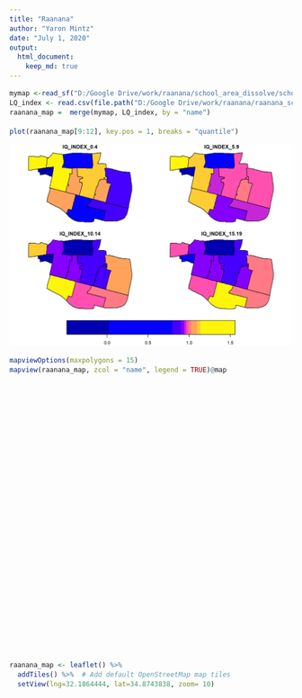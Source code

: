 ```yaml
---
title: "Raanana"
author: "Yaron Mintz"
date: "July 1, 2020"
output: 
  html_document: 
    keep_md: true
---
```









```r
mymap <-read_sf("D:/Google Drive/work/raanana/school_area_dissolve/school_area_new.shp")
LQ_index <- read.csv(file.path("D:/Google Drive/work/raanana/raanana_school", "iq_index_school.csv"))
raanana_map =  merge(mymap, LQ_index, by = "name")

plot(raanana_map[9:12], key.pos = 1, breaks = "quantile")
```

<img src="README_figs/README-map view-1.png" width="672" />

```r
mapviewOptions(maxpolygons = 15)
mapview(raanana_map, zcol = "name", legend = TRUE)@map
```

<!--html_preserve--><div id="htmlwidget-6a605b35fc6ffe0c7ede" style="width:672px;height:480px;" class="leaflet html-widget"></div>
<script type="application/json" data-for="htmlwidget-6a605b35fc6ffe0c7ede">{"x":{"options":{"minZoom":1,"maxZoom":52,"crs":{"crsClass":"L.CRS.EPSG3857","code":null,"proj4def":null,"projectedBounds":null,"options":{}},"preferCanvas":false,"bounceAtZoomLimits":false,"maxBounds":[[[-90,-370]],[[90,370]]]},"calls":[{"method":"addProviderTiles","args":["CartoDB.Positron",1,"CartoDB.Positron",{"errorTileUrl":"","noWrap":false,"detectRetina":false}]},{"method":"addProviderTiles","args":["CartoDB.DarkMatter",2,"CartoDB.DarkMatter",{"errorTileUrl":"","noWrap":false,"detectRetina":false}]},{"method":"addProviderTiles","args":["OpenStreetMap",3,"OpenStreetMap",{"errorTileUrl":"","noWrap":false,"detectRetina":false}]},{"method":"addProviderTiles","args":["Esri.WorldImagery",4,"Esri.WorldImagery",{"errorTileUrl":"","noWrap":false,"detectRetina":false}]},{"method":"addProviderTiles","args":["OpenTopoMap",5,"OpenTopoMap",{"errorTileUrl":"","noWrap":false,"detectRetina":false}]},{"method":"createMapPane","args":["polygon",420]},{"method":"addPolygons","args":[[[[{"lng":[34.8781174557925,34.8800038247491,34.8798285716442,34.8795037103331,34.8791786826118,34.8789996070198,34.8787268192005,34.8780642559339,34.877668311115,34.8776643900386,34.8775908641689,34.8775000133483,34.8773957687711,34.8772883017199,34.8771777586119,34.8771332599632,34.8771207807558,34.8770672772202,34.8769763707259,34.8768205516887,34.8767112147662,34.876675449394,34.8766638102611,34.876606293354,34.8765170884914,34.8764154959903,34.8762637820801,34.8761309195582,34.8760630486296,34.8758770137235,34.8757377185729,34.8754900319921,34.8754233644845,34.8754105738904,34.8754104730749,34.8753515365969,34.8752116048931,34.8750802559464,34.8750573640298,34.8749983985177,34.8748577333535,34.8746805850826,34.874547329013,34.8744060597185,34.8742836033317,34.8741498988055,34.8741002302148,34.8740841936722,34.8739908228595,34.8738615753916,34.8737212313987,34.8736015572987,34.8735233335039,34.8734866194849,34.8734033018159,34.8733079883301,34.8732076124373,34.8730617325097,34.8729496345002,34.8728845644721,34.8728659079915,34.8728281641736,34.8727348398453,34.8726139700017,34.8723769469539,34.872272425104,34.8721883906338,34.8726975195737,34.8731167669345,34.8732228258916,34.8728065517355,34.8729148940127,34.8736158588076,34.8736943161535,34.8738443631031,34.8739799695813,34.8744813853056,34.8747139288559,34.8748475302077,34.8749255594019,34.8753944418619,34.8754535366145,34.8767570895161,34.8768584504095,34.8771238929982,34.8773555048935,34.8773074589495,34.8782097365462,34.8782139944408,34.8781836503887,34.8781618186254,34.8781174557925],"lat":[32.1867243185982,32.1863943752819,32.1858621809597,32.185462565221,32.184422989731,32.1838457402896,32.1828922340682,32.1807742170969,32.1793055473608,32.1793064290923,32.1793204692174,32.1793378173403,32.1793577233869,32.1793782441431,32.1793993529259,32.1794078497906,32.1794096688522,32.1794236459656,32.1794464195923,32.1794854545855,32.1795128451952,32.1795218055011,32.1795247205569,32.1795380693516,32.1795587666458,32.1795823381918,32.1796175379438,32.1796483641121,32.1796642838144,32.1797050247094,32.1797356588052,32.1797906069724,32.1798055997228,32.1798084755959,32.17980849878,32.1798216863986,32.179852614943,32.17988164579,32.1798867263292,32.1798999984746,32.1799316623735,32.1799715373081,32.180001532043,32.1800333309328,32.1800608944117,32.1800913862413,32.1801031591366,32.1801069606428,32.1801290736898,32.180159682368,32.1801929194481,32.1802212614657,32.1802397868224,32.1802484840278,32.1802690439269,32.1802925653773,32.1803173350898,32.1803533344249,32.1803809967937,32.1803970546879,32.1804016580689,32.1804103767305,32.1804300298088,32.1804554829511,32.1805053966876,32.1805274070388,32.1805443219539,32.1821883798356,32.1821002169544,32.18244946815,32.1825404527282,32.1828902981046,32.1851578720079,32.185304044104,32.1852861041493,32.1852698901652,32.1867791106253,32.1873207995085,32.187692825064,32.1877862112795,32.1877300645532,32.188068386268,32.1879162137786,32.1885296876344,32.1886742857713,32.1886449306328,32.1879511733582,32.1878818019565,32.1878314935437,32.1875591900122,32.187210777335,32.1867243185982]}]],[[{"lng":[34.8885846774672,34.8886335012671,34.8886568225161,34.8887280851689,34.888777096727,34.8888260961728,34.8888606433712,34.8889254989848,34.8889601930632,34.8890180807459,34.8891183330528,34.8891264478788,34.8891504331983,34.8891693362766,34.8891985821003,34.8892166879626,34.8892325088946,34.8892327929251,34.8892107859372,34.889170083785,34.8891102849608,34.8891097980731,34.8890995401495,34.8889984407604,34.8888165304472,34.8886521609654,34.8884642942953,34.8883234826252,34.8882847264729,34.8881965519702,34.8881359392188,34.8881046929365,34.8880442937603,34.8880048262636,34.8879571730395,34.8878727956735,34.88778851249,34.8877058450226,34.8876363922748,34.8876196670931,34.8876108101151,34.8875830829416,34.8874003020776,34.8872058012289,34.8869890476361,34.8868635938192,34.8865028464291,34.8860168241084,34.8857448693413,34.8856400584678,34.8853192534731,34.8846824968082,34.8840412715996,34.8838223848162,34.8837390282694,34.8836090549753,34.883464025673,34.8832962090858,34.882960633222,34.8827410101022,34.8822986932663,34.8820912121777,34.8819251638141,34.8819252864653,34.8818884863089,34.8818134122128,34.8817388616318,34.8814591995463,34.8811419837443,34.8809111509183,34.8807878679448,34.8806926809714,34.8805582994241,34.8805570067311,34.8804476483541,34.8803404281494,34.8802569639947,34.8801207390959,34.8800072366716,34.8798819574583,34.8798437918459,34.8797604713132,34.8796778690941,34.8795942524755,34.8795625459549,34.8795049156615,34.8794703495773,34.879454635307,34.8793736043772,34.8792496276837,34.87920300955,34.8791088839491,34.8789979008798,34.8789427696049,34.8788966989853,34.878802542447,34.8787383079241,34.8786111097514,34.8785073089567,34.8783942217744,34.8782919945935,34.8782632027961,34.8781430810007,34.878067149716,34.8780144277931,34.8779733475554,34.8779496311844,34.8778745173253,34.8778098172915,34.8777489079526,34.8777141674952,34.8776792062947,34.877668311115,34.8780642559339,34.8787268192005,34.8789996070198,34.8791786826118,34.8795037103331,34.8798285716442,34.8800038247491,34.8781174557925,34.8781618186254,34.8781836503887,34.8782139944408,34.8782051719605,34.878195443516,34.8782066982326,34.8782147427632,34.8782316908432,34.8776503541812,34.877624840077,34.8776068034702,34.8775940041071,34.8775904662762,34.8775888539616,34.8776035547737,34.8776007686652,34.8775982637491,34.8775812916377,34.8775602950025,34.8775461403051,34.8775388795717,34.8775376232223,34.8775358430754,34.8775063386278,34.877378253289,34.8773020738675,34.8772554195176,34.8772184421991,34.877201312062,34.8771981143335,34.8771956706821,34.8772083134533,34.8773206012473,34.8775930334561,34.8777975086671,34.8780163554533,34.8781437760602,34.878261417103,34.8783601318578,34.8785342318333,34.8787176741816,34.8788340740391,34.8788914268046,34.8790709980311,34.8792824343616,34.8794367108454,34.8796668005863,34.8798888927748,34.8800064182845,34.8801170661825,34.8802213628285,34.8803322069478,34.8803966784051,34.8804908023649,34.880595880205,34.8807476675976,34.8808809136012,34.881112119637,34.8812331300464,34.8815143423681,34.8816590914066,34.8817933508328,34.8819016970092,34.8820418809113,34.8823299730153,34.8825971414506,34.8826938070372,34.8827415998412,34.8828454782105,34.8829820043134,34.8830324238588,34.8830407499706,34.8830720411036,34.8831499946233,34.8832905358085,34.8835853823451,34.8839750479877,34.8841858527618,34.8844057913492,34.8846897983104,34.8851462901172,34.8859757354624,34.8865421858944,34.8866815353507,34.8868670071494,34.887266670843,34.8876310531693,34.8878817195918,34.8882639806504,34.8882866724132,34.8883102430059,34.8883484956438,34.8883862009939,34.8884160369747,34.8884605812088,34.8884834268673,34.8885185725968,34.8885588131231,34.8885846774672],"lat":[32.1892180665269,32.1889249155901,32.1887744628807,32.1883147123594,32.1879837861548,32.1876534983438,32.1874274952517,32.1870230555457,32.186823800521,32.186491334397,32.1859083740678,32.1858602292231,32.1857101504356,32.1855759618958,32.1853683598042,32.185176232466,32.1850015525153,32.1847502382555,32.1844329246933,32.1841213404195,32.1837855966452,32.183782878361,32.1837259151474,32.1832528404734,32.182483518754,32.1817754688267,32.180964940842,32.1803449154022,32.1801772699821,32.1797937846035,32.1794876382504,32.1793249271565,32.1790369125215,32.1788591084238,32.1786442692397,32.178269213906,32.1778950208369,32.177540679986,32.1772556868305,32.1771873763383,32.1771516218928,32.177156252523,32.1771867779241,32.1772186064987,32.1772540771323,32.1772746059881,32.1773449603216,32.1774466229045,32.1775035086283,32.1775254580928,32.1775997017168,32.1777470625397,32.1778954621078,32.1779461196444,32.1779654102549,32.1779928293655,32.1780234087553,32.1780587925302,32.1781300384023,32.1781786947404,32.1782766874097,32.1783226537663,32.1783593487101,32.1783597476109,32.1783674496721,32.1783840331417,32.1784003888497,32.1784604893759,32.1785286598318,32.1785782654655,32.1786055941759,32.1786309386274,32.1786666586469,32.1786670025227,32.178691158919,32.1787148427552,32.1787332786027,32.1787633690117,32.1787884405296,32.178816112223,32.1788245424307,32.1788409952981,32.1788570080816,32.1788732174993,32.178879363765,32.1788905366878,32.1788972373938,32.1789002838157,32.1789160010458,32.1789401666226,32.178951134161,32.1789732788174,32.1789993884487,32.1790123584855,32.1790231974631,32.1790453535342,32.1790604832573,32.179089068564,32.1791122357151,32.1791374754844,32.1791602912128,32.1791667179087,32.1791935129198,32.1792110316043,32.1792235538562,32.1792333115147,32.1792389405382,32.1792567606087,32.1792721104951,32.1792865611437,32.1792948029659,32.1793030974134,32.1793055473608,32.1807742170969,32.1828922340682,32.1838457402896,32.184422989731,32.185462565221,32.1858621809597,32.1863943752819,32.1867243185982,32.187210777335,32.1875591900122,32.1878314935437,32.1879357392473,32.1882011760158,32.1884367954065,32.1886436622296,32.1890047926669,32.1889935135829,32.1891863178832,32.1893980022512,32.1896524734255,32.1898029282494,32.1899217120875,32.1900490626264,32.1900992810185,32.1901660640498,32.190359930137,32.1905997721292,32.1907607340863,32.1908357011003,32.1908486672646,32.1908544944792,32.1909509294885,32.1914134138013,32.191648856551,32.1917800847083,32.191926043227,32.1919936631071,32.1920263624168,32.1921070384101,32.1921071153179,32.1921104051947,32.1921183861905,32.1921226182046,32.1921233078235,32.1921237097579,32.1921210870132,32.1921160535873,32.1921071753397,32.192097821333,32.1920905398657,32.1920825336446,32.1920574664495,32.1920279513033,32.192004072012,32.1919683367909,32.1919335843043,32.1919114387892,32.1918905894183,32.1918709365599,32.1918500505303,32.1918375601824,32.1918189379172,32.191798148703,32.1917681176006,32.1917380650215,32.191685900475,32.1916587325942,32.1915960595213,32.1915616402171,32.1915282238139,32.1915012574376,32.1914654950196,32.191391821512,32.1913248060443,32.1913002747238,32.1912847477234,32.1912510003997,32.1912066471854,32.1911914063047,32.191188889857,32.1911835027946,32.1911700822019,32.1911464437482,32.1910984041248,32.1910337940637,32.1909993922665,32.1909722148598,32.1909379550959,32.1908997071352,32.1908320443618,32.1907852569528,32.1907736450962,32.1907581892138,32.1907273604012,32.1907009643629,32.1906901900508,32.1906724895386,32.190595217629,32.1905149521937,32.1903846863153,32.1902363139896,32.1901154371348,32.1899117629927,32.1898008982595,32.1895985884422,32.1893669554818,32.1892180665269]}]],[[{"lng":[34.865136971675,34.865133484677,34.8651285734665,34.8651295135791,34.8651501035797,34.8651636440947,34.8651756121381,34.8651888641583,34.8652066294832,34.8652287993556,34.8652459843038,34.8652531253525,34.865267229886,34.8652821577612,34.8652966061656,34.8653218131511,34.8653239069532,34.866643412074,34.8675682002455,34.8674824229883,34.8671072213922,34.867090372872,34.8662490016355,34.86614491691,34.8660516854767,34.8671708880107,34.8670950859177,34.8674263413243,34.8669934038143,34.8667092842111,34.8660197027324,34.8658410322594,34.864886158917,34.8644930826238,34.8638632929813,34.8635322422461,34.8632096375253,34.8628316027007,34.8622718607395,34.861863477904,34.8608367304608,34.8606134295132,34.8606149864594,34.8606118482248,34.8604340160079,34.8600024742941,34.8600861966336,34.8601639691548,34.8602474801328,34.8603170534537,34.8603927178966,34.860443184755,34.8604974819576,34.8605328388674,34.8605589229561,34.8606039335793,34.8606409701617,34.8607031369584,34.8607677439072,34.8610054847535,34.8612507649244,34.8613918995516,34.8614134191799,34.8614505930347,34.8614748398056,34.8614984231631,34.8611259458412,34.8608751298726,34.8609325297933,34.8609894788561,34.8610903080472,34.8611389327683,34.8611798591128,34.8612258128849,34.8612702331277,34.8613053928518,34.8613468894108,34.8614078743703,34.861440063556,34.8614683034009,34.8615260581951,34.861560445454,34.8615986648331,34.8616738207142,34.8617804647182,34.8618553526244,34.8619211170812,34.8619573621945,34.8616570520178,34.8617991078965,34.8627090158314,34.862824160104,34.8628398405645,34.8628564159345,34.8628652664342,34.8628671338002,34.8628604676761,34.8628568724646,34.8628455370681,34.8628433991614,34.8628346188887,34.8628017412146,34.8627578979407,34.8627416848805,34.8627385247445,34.8627360768625,34.8627539705763,34.8628038782152,34.8628892129646,34.8629385595805,34.8629736861759,34.8631367631781,34.8632923991637,34.863392655951,34.8634435349255,34.8635566236009,34.8636152224889,34.8637145358219,34.8639022608827,34.8641217263624,34.8643141242257,34.8644538254178,34.8645761361142,34.8647665141658,34.8649733847205,34.8650753403127,34.8651355949993,34.8651406507007,34.865136971675],"lat":[32.1921769108196,32.1920252112116,32.1918115031727,32.1917536375555,32.1914813470508,32.1913017640785,32.1911226827791,32.1909102146966,32.1905936941567,32.1903090281838,32.1900985734721,32.190007969099,32.1897159499809,32.1894949771334,32.1893046166381,32.1890503757954,32.1890376635983,32.1888749846408,32.1887748940393,32.1882586998807,32.1883005223665,32.1881114695665,32.188202927055,32.1875771536078,32.1869715566533,32.1868111259517,32.1864136206609,32.1863666779711,32.1849364950931,32.1841612146517,32.1818885752125,32.181929137942,32.1821338098248,32.1822343358854,32.1823819926162,32.1824585032374,32.1825211762995,32.182594617586,32.1827104089565,32.1828013274167,32.1830381776104,32.1830880731464,32.1830978617065,32.1830884268543,32.183129564043,32.183218450295,32.1835039468738,32.1837583139346,32.1840312020089,32.1842585401005,32.1845059196699,32.1846709359089,32.1848483539154,32.1849639312528,32.185049261074,32.1851965108406,32.1853175187258,32.1855198733303,32.1857214112045,32.1856708530753,32.1856208307777,32.1855922503253,32.1856686381483,32.1858005973928,32.1858776364717,32.1859472268392,32.1860303991932,32.1860830556327,32.1862705240814,32.1864566909069,32.1867863672159,32.1869453145526,32.1870790875996,32.1872292893911,32.1873744857255,32.1874894310274,32.1876251065119,32.1878244635909,32.1879296768896,32.1880219812985,32.1882107534661,32.1883231643899,32.1884481222464,32.1886938086974,32.1890422201839,32.1892869462875,32.1895021594055,32.189607762284,32.1896654975292,32.1901516950804,32.1899639043446,32.1904109286203,32.1905144006789,32.1906301204265,32.1907556234577,32.1909166080063,32.1910216473994,32.1910671261886,32.1911406591913,32.1912070803514,32.1912836069503,32.1915353267166,32.1918872424802,32.1920249951783,32.1920522113797,32.1920732883833,32.1920732222131,32.1920725409587,32.1920713773461,32.1920707035409,32.192073735506,32.1920880253431,32.1921016618443,32.1921104469119,32.1921149054665,32.1921248143599,32.1921299483503,32.1921386503614,32.1921526178642,32.1921688158572,32.1921830153602,32.1921933250881,32.1922009871847,32.1922079798562,32.1922155783302,32.1922193229692,32.1922215353249,32.1922214307585,32.1921769108196]}]],[[{"lng":[34.8771956706901,34.8771981143335,34.877201312062,34.8772184421991,34.8772554195176,34.8773020738675,34.877378253289,34.8775063386278,34.8775358430754,34.8775376232223,34.8775388795717,34.8775461403051,34.8775602950025,34.8775812916377,34.8775982637491,34.8776007686652,34.8776035547737,34.8775888539616,34.8775904662762,34.8775940041071,34.8776068034702,34.877624840077,34.8776503541812,34.8782316908432,34.8782147427632,34.8782066982326,34.878195443516,34.8782051719605,34.8782097365462,34.8773074589495,34.8773555048935,34.8771238929982,34.8768584504095,34.8767570895161,34.8754535366145,34.8753944418619,34.8749255594019,34.8748475302077,34.8747139288559,34.8744813853056,34.8739799695813,34.8738443631031,34.8736943161535,34.8736158588076,34.8729148940127,34.8728065517355,34.8732228258916,34.8731167669345,34.8726975195737,34.8721883906338,34.8720419831026,34.8719214559909,34.8718662722025,34.8717743192638,34.8716720185242,34.8714989690246,34.8714239773929,34.8713975981556,34.8713193126423,34.8710833950305,34.8708467286012,34.8706272070427,34.8705058757915,34.8703754588031,34.8700641964792,34.8699734575317,34.8698716853952,34.8697506603765,34.8696764657064,34.8696610855126,34.8696607384705,34.8694623043954,34.8683443772555,34.8674752161838,34.8670626182259,34.8664553900484,34.8660197027324,34.8667092842111,34.8669934038143,34.8674263413243,34.8670950859177,34.8671708880107,34.8660516854767,34.86614491691,34.8662490016355,34.867090372872,34.8671072213922,34.8674824229883,34.8675682002455,34.866643412074,34.8653239069532,34.8653218131511,34.8652966061656,34.8652821577612,34.865267229886,34.8652531253525,34.8652459843038,34.8652287993556,34.8652066294832,34.8651888641583,34.8651756121381,34.8651636440947,34.8651501035797,34.8651295135791,34.8651285734665,34.865133484677,34.865136971675,34.8651406507007,34.8651536510762,34.8651945413421,34.8653264966067,34.8655339833408,34.8656570783541,34.8657480160585,34.8658141398024,34.8658881590687,34.8660026299949,34.8661995611294,34.8665228464747,34.8667911132881,34.8670992319996,34.8672615243172,34.8674444363146,34.8674809552921,34.8676548707524,34.8678399443186,34.8680028342064,34.8681134502956,34.8682716472026,34.8685202969211,34.8686634803207,34.8687884325064,34.8689298489842,34.8690943561928,34.8693604727246,34.8695175781934,34.8697326101588,34.8698358033102,34.8699221717973,34.8700181467999,34.8701557252782,34.8703150525776,34.8704788970573,34.8705905160218,34.8706674247328,34.8708010281624,34.8710578892491,34.8713403671607,34.8715231902639,34.8717484072518,34.8717477508156,34.8717491101357,34.8717574725333,34.8717792449679,34.8717984090072,34.8718159860192,34.8718241166273,34.8718384753301,34.8718603202144,34.871910947794,34.8719290186355,34.8719512765443,34.8719841864794,34.871993105611,34.8720005413713,34.8720008531151,34.8720008300306,34.8720007728709,34.8720004891409,34.8720003759451,34.8720002413623,34.8719977631715,34.8719936454599,34.8719797821632,34.8719689600415,34.8719594851927,34.8719397241614,34.871923220109,34.8719071861114,34.8718988631344,34.8718906346258,34.8718875037777,34.8718766725828,34.8718675968485,34.871849111344,34.8718361248756,34.8718306024519,34.8718046537918,34.8717831916137,34.8717619665801,34.8717379589629,34.8717100669328,34.8717024764671,34.8716925702486,34.8716848684353,34.8716775559812,34.871670996029,34.8716634258359,34.8716586648395,34.8716495895052,34.8716440886478,34.8716392078939,34.8716411075822,34.8716341314086,34.8727107900182,34.8740116426914,34.8751405346615,34.8754980111281,34.875497845965,34.8754408110319,34.8753778583465,34.8753508532614,34.8753189067784,34.8752763506244,34.87523182821,34.8751988095902,34.8750690871741,34.8749944159973,34.8748817656164,34.8747417540623,34.8746333825037,34.8744783742704,34.8744169996102,34.8743545712058,34.8743062341944,34.8742421903236,34.8742077366679,34.8741786322649,34.8741576012436,34.8741463054057,34.8742737438989,34.8746407188094,34.8751313813331,34.8755009241582,34.8756777506655,34.8759578954543,34.8762867900299,34.8770354645202,34.877527387337,34.8775467735624,34.8777281926516,34.8777706148971,34.877801247894,34.8778350729259,34.8778949385015,34.8779408014122,34.8779809709318,34.8780163554533,34.8777975086671,34.8775930334561,34.8773206012473,34.8772083134533,34.8771956706901],"lat":[32.1921070381462,32.1920263624168,32.1919936631071,32.191926043227,32.1917800847083,32.191648856551,32.1914134138013,32.1909509294885,32.1908544944792,32.1908486672646,32.1908357011003,32.1907607340863,32.1905997721292,32.190359930137,32.1901660640498,32.1900992810185,32.1900490626264,32.1899217120875,32.1898029282494,32.1896524734255,32.1893980022512,32.1891863178832,32.1889935135829,32.1890047926669,32.1886436622296,32.1884367954065,32.1882011760158,32.1879357392473,32.1878818019565,32.1879511733582,32.1886449306328,32.1886742857713,32.1885296876344,32.1879162137786,32.188068386268,32.1877300645532,32.1877862112795,32.187692825064,32.1873207995085,32.1867791106253,32.1852698901652,32.1852861041493,32.185304044104,32.1851578720079,32.1828902981046,32.1825404527282,32.18244946815,32.1821002169544,32.1821883798356,32.1805443219539,32.1805703603425,32.1805909774644,32.1806003569786,32.1806163030209,32.1806374521045,32.1806732266372,32.1806876831452,32.1806926086498,32.1807100891143,32.1807629710958,32.1808161275076,32.1808657017641,32.1808949481699,32.1809263852351,32.1810014151215,32.1810232868663,32.1810478184711,32.1810769910137,32.1810948753628,32.1810985824548,32.1810986663036,32.1811423146364,32.1813692262614,32.1815673794503,32.1816570888243,32.1817896606468,32.1818885752125,32.1841612146517,32.1849364950931,32.1863666779711,32.1864136206609,32.1868111259517,32.1869715566533,32.1875771536078,32.188202927055,32.1881114695665,32.1883005223665,32.1882586998807,32.1887748940393,32.1888749846408,32.1890376635983,32.1890503757954,32.1893046166381,32.1894949771334,32.1897159499809,32.190007969099,32.1900985734721,32.1903090281838,32.1905936941567,32.1909102146966,32.1911226827791,32.1913017640785,32.1914813470508,32.1917536375555,32.1918115031727,32.1920252112116,32.1921769108196,32.1922214307585,32.1922211617439,32.1922199548612,32.1922160587423,32.1922099328574,32.1922062976071,32.1922036122482,32.1922020083376,32.1922006248266,32.1921984847461,32.1921948021963,32.1921890953252,32.1921850289481,32.1921803568271,32.1921778959007,32.1921746528719,32.1921740053278,32.1921706009484,32.1921669789465,32.1921637900209,32.1921616242455,32.192158527097,32.192152778082,32.1921494629047,32.1921465689973,32.1921432930151,32.192139482041,32.1921338047512,32.192130741026,32.1921265472252,32.1921245343368,32.1921228501903,32.1921209776713,32.1921182943597,32.1921169245524,32.1921159713748,32.192115321974,32.1921148748335,32.1921119954615,32.1921064470863,32.1921003443507,32.1920963945038,32.1920915279168,32.1922521089403,32.1923413482,32.1924006676766,32.192474504126,32.1925394962607,32.1925991059988,32.1926215889337,32.1926583958989,32.1927143907976,32.1928441620984,32.1928925342286,32.1929635872226,32.1930686455003,32.1930971165142,32.1931208519858,32.1931261128901,32.1931415026125,32.1931796793322,32.1933711599112,32.193447495315,32.1935381698696,32.1935678652904,32.1936092236332,32.1937484599265,32.1938571582104,32.1939523152956,32.1941507902399,32.1943165391206,32.1944687904841,32.1945472487149,32.1946248054125,32.1946621840792,32.1948030497124,32.1949210814769,32.1951614897965,32.1953303869874,32.195376817737,32.1955580793912,32.1957079979499,32.1958562614573,32.1960239645187,32.1962813023839,32.1964183150715,32.1965971525217,32.1967361866985,32.1968681826035,32.1969866114057,32.1971232643185,32.1972092689492,32.1973745232487,32.197474684771,32.1975635684634,32.1975993281264,32.1975995965289,32.197704843911,32.1978275486915,32.1979766347004,32.1980197830124,32.1980188203837,32.1976875330265,32.1973218697078,32.1971650051475,32.1969735065805,32.1967420125895,32.1965241330396,32.1964119549066,32.1959988353449,32.1957918436925,32.1954942936353,32.1951701462579,32.1949451481154,32.1946467468088,32.194535053544,32.1944323960404,32.1943372880305,32.1942004361543,32.1940718397772,32.1939632092503,32.1938843035464,32.1938101612238,32.1938097744485,32.1938152023256,32.1938211145685,32.193825565501,32.1938276946055,32.1938365856456,32.1938993649429,32.1938410389446,32.1937938438141,32.1937919839662,32.1937108480621,32.1937137694251,32.1935198079501,32.1933056376889,32.1929265872762,32.1926361889751,32.1923818444645,32.1921233078235,32.1921226182046,32.1921183861905,32.1921104051947,32.1921071153179,32.1921070381462]}]],[[{"lng":[34.8759145943103,34.8759681266706,34.8760779204544,34.8762289575045,34.8764874120538,34.8766496695614,34.8767211023528,34.8767498584654,34.876812356525,34.8770638844555,34.8773733376243,34.8777099194226,34.8773682105559,34.8769985478315,34.8766237007062,34.8765846608026,34.8764487653836,34.8761849089428,34.8758637941411,34.8756284232607,34.8754647163208,34.8751098692445,34.8749394075248,34.8746685573552,34.8745174918267,34.8742262535578,34.8740867095394,34.8739950431283,34.8736599150474,34.8733987330134,34.8730576969047,34.8727402650586,34.872718394197,34.8726840173526,34.8725071619739,34.8723606151543,34.8722468947393,34.8716326472871,34.8707575757014,34.869781465166,34.8687434835838,34.8681879634531,34.867003933816,34.8662632854444,34.865471772856,34.8647755113472,34.8640228231868,34.8633654386577,34.8626739330606,34.8620243661589,34.8614251004231,34.8608425001044,34.8603905483306,34.8611675052209,34.8611722413708,34.8620141504122,34.8627072660908,34.8628680809625,34.8629849107948,34.8630986122526,34.8632319303279,34.8633211819823,34.8634040970942,34.8634754456242,34.863558358447,34.8636246560614,34.8637136832091,34.8637571252368,34.8637887191533,34.86384370879,34.8639003666237,34.8640112658101,34.8640510766667,34.8641228921753,34.8641788522125,34.8642101232953,34.8642284349419,34.8642578840806,34.8642735458999,34.8642990844902,34.8643375276194,34.864378007591,34.8643936244638,34.8644443264208,34.8644929637602,34.8644930826238,34.864886158917,34.8658410322594,34.8664553900484,34.8670626182259,34.8674752161838,34.8683443772555,34.8694623043954,34.8696607384705,34.8696610855126,34.8696764657064,34.8697506603765,34.8698716853952,34.8699734575317,34.8700641964792,34.8703754588031,34.8705058757915,34.8706272070427,34.8708467286012,34.8710833950305,34.8713193126423,34.8713975981556,34.8713380129464,34.8712093489303,34.8711519813645,34.8711240799334,34.8711010869243,34.8710255049869,34.8710192977056,34.8710028872778,34.8709764551864,34.8709570603246,34.8709358837422,34.8708847926826,34.8708031610376,34.8705812410993,34.8703578769759,34.8701388455579,34.8700549021634,34.8699925011979,34.86992771069,34.8698530277729,34.8697911137919,34.8697727682715,34.8697422687799,34.869717344744,34.8696890062026,34.8696642795611,34.8696340612765,34.8696066079514,34.8695746061289,34.8695459420364,34.8695237227566,34.8695094366106,34.8694809238032,34.8695598229577,34.8697617463404,34.8700052753334,34.870094257676,34.8704001668066,34.8705463264968,34.8706538658678,34.8709013492293,34.8710927683556,34.8711861555683,34.8712638432708,34.8714016534685,34.8715245064284,34.8715485988198,34.8720223471645,34.8725084596505,34.8726197322201,34.8728349320945,34.873000968778,34.8731064736133,34.8732077182187,34.8733014045106,34.8733903122875,34.8735128384022,34.8736698510028,34.8738519870448,34.8740211156684,34.8740863682966,34.8741100745252,34.874195768231,34.8742923589529,34.8743303768923,34.8746219372955,34.8751317227535,34.8753728829202,34.8754970402826,34.875513111307,34.875711701126,34.875791855937,34.8758571241373,34.8759145943103],"lat":[32.1764853101928,32.1764687797802,32.1764437193755,32.1764092466921,32.1763502551865,32.1763132202715,32.1762973743936,32.1763841634455,32.17637354635,32.1763167090177,32.1762487631357,32.1761756697661,32.1750750504124,32.1739132500717,32.1726953693599,32.1725717526974,32.1726017823529,32.1726563059291,32.1727211670581,32.1727738246328,32.1728154617233,32.1729057076684,32.1729468855161,32.1730115507969,32.1730426759656,32.1730999366771,32.1731252009611,32.1731461994029,32.1732236008889,32.1732852650466,32.173367432526,32.1734325776078,32.1733696316943,32.1732453398341,32.1726428615767,32.1721311964347,32.1721163781987,32.1720630281479,32.1720177751699,32.1719865646557,32.1719981298428,32.1720205136108,32.172079395832,32.172096505784,32.1722136848353,32.1723645194994,32.172601093288,32.1728570076451,32.1732345102308,32.173647912488,32.1741115526313,32.1746181834456,32.1749989002987,32.1768733369924,32.1768759397656,32.1766136778877,32.1764411839538,32.1769635726697,32.1773430397788,32.1777123695008,32.1781454178454,32.17843532905,32.1787046390172,32.1789363855705,32.1792056963146,32.1794212908648,32.1797095066912,32.1798495622387,32.1799517524988,32.1801296084456,32.1803128579046,32.1806715462091,32.180800305163,32.1810339444829,32.1812306248582,32.181344599511,32.1814052205482,32.1815033288473,32.1815428663077,32.1816073384424,32.1817322835843,32.1818638460525,32.1819286233411,32.1821295251053,32.1822343635211,32.1822343358854,32.1821338098248,32.181929137942,32.1817896606468,32.1816570888243,32.1815673794503,32.1813692262614,32.1811423146364,32.1810986663036,32.1810985824548,32.1810948753628,32.1810769910137,32.1810478184711,32.1810232868663,32.1810014151215,32.1809263852351,32.1808949481699,32.1808657017641,32.1808161275076,32.1807629710958,32.1807100891143,32.1806926086498,32.1805030639551,32.1800733387332,32.179898719765,32.1798334509865,32.1797806712955,32.1796358126642,32.1796265250765,32.1796005312239,32.1795586630242,32.1795290740067,32.1795051128193,32.179447808692,32.1793776826967,32.1791870392296,32.1789940406097,32.1787980492094,32.1787198916573,32.1786690816577,32.1786109247988,32.1785361561553,32.1784644611637,32.178442388389,32.1784056935107,32.1783703750727,32.1783287621691,32.1782884817346,32.178230313431,32.1781774657418,32.1781158641247,32.1780606866173,32.1780179148565,32.1779754797249,32.1778752432416,32.1778598765961,32.177811708541,32.1777545025081,32.177731358166,32.1776607291097,32.1776259103804,32.1776013925227,32.1775486977946,32.1775079405114,32.177488055229,32.1774715138113,32.1774381474102,32.1774083900991,32.1774034269799,32.1773147527165,32.1772235192049,32.1772022757249,32.1771555019761,32.1771221221629,32.1771013077169,32.1770822152514,32.1770638225378,32.1770456345763,32.17702061334,32.1769888105995,32.1769500673866,32.1769123477196,32.1768978335501,32.1768925605232,32.1768811188534,32.1768651876403,32.176857925625,32.1767907910744,32.1766713797768,32.1766118531512,32.1765801889934,32.1765769302662,32.1765448146816,32.1765249330757,32.1765038629706,32.1764853101928]}]],[[{"lng":[34.8585277068842,34.8585288577274,34.8585404107226,34.8585648983155,34.8586192606179,34.858686809115,34.8587254375029,34.8588017975834,34.8589695842383,34.8590402939891,34.8590975194379,34.8591541227469,34.8592245326931,34.8593168813722,34.8593929807019,34.8594629812163,34.8595360946304,34.8596712603485,34.8597650743827,34.8598220054457,34.8598589203999,34.8599183386659,34.8601059677641,34.8602763609755,34.8604189738007,34.8605531606702,34.8606178627077,34.8607202544947,34.8608253650277,34.8609576018855,34.8610527737819,34.8611762575265,34.8612521120294,34.8614823062306,34.8616152371812,34.8616984434728,34.8617706429938,34.8618948496639,34.8619886002054,34.8620660318185,34.862129576542,34.8621777282797,34.8622264492887,34.862265168104,34.8624267837149,34.8625990634107,34.8627034401645,34.8627360768625,34.8627385247445,34.8627416848805,34.8627578979407,34.8628017412146,34.8628346188887,34.8628433991614,34.8628455370681,34.8628568724646,34.8628604676761,34.8628671338002,34.8628652664342,34.8628564159345,34.8628398405645,34.862824160104,34.8627090158314,34.8617991078965,34.8616570520178,34.8619573621945,34.8619211170812,34.8618553526244,34.8617804647182,34.8616738207142,34.8615986648331,34.861560445454,34.8615260581951,34.8614683034009,34.861440063556,34.8614078743703,34.8613468894108,34.8613053928518,34.8612702331277,34.8612258128849,34.8611798591128,34.8611389327683,34.8610903080472,34.8609894788561,34.8609325297933,34.8608751298726,34.8611259458412,34.8614984231631,34.8614748398056,34.8614505930347,34.8614134191799,34.8613918995516,34.8612507649244,34.8610054847535,34.8607677439072,34.8607031369584,34.8606409701617,34.8606039335793,34.8605589229561,34.8605328388674,34.8604974819576,34.860443184755,34.8603927178966,34.8603170534537,34.8602474801328,34.8601639691548,34.8600861966336,34.8600024742941,34.8599558366895,34.8597795044731,34.8596970778216,34.8590003697618,34.8583891346382,34.8580899990748,34.8577498713524,34.8575589715116,34.8574177106063,34.8570358792864,34.8568207979896,34.8565373929519,34.8562257750438,34.8557918882377,34.8555840161566,34.8552481505703,34.8547913626735,34.8544066838835,34.8540042779081,34.8535418783662,34.8533542710241,34.8532402904797,34.852947290153,34.8535142841217,34.8539965987691,34.8544606457692,34.8546274045434,34.8546445395968,34.8546289500029,34.8545858731023,34.8545254384568,34.8544772954098,34.8544525372473,34.8544339795786,34.8543705773353,34.8542564700707,34.8541390873352,34.8540402204118,34.8533308407933,34.8531325442667,34.8530498232132,34.8528618148183,34.8525090945634,34.8524176930859,34.8522450488247,34.8521177089355,34.8520580059999,34.852015929486,34.8519646840571,34.8519146411982,34.8518393433352,34.8517457348934,34.8516773423513,34.8515897611268,34.8515252410357,34.8515183557788,34.8515189472283,34.8515201293827,34.851523460755,34.8515273062218,34.8515288756621,34.851528226632,34.8515499497464,34.8516912649645,34.8516729056301,34.8517411819057,34.8517987017877,34.8517855967481,34.8517671848007,34.8519693882229,34.8520628115131,34.8521491265684,34.852188580766,34.852231490287,34.8522860912563,34.8523105084522,34.8523722375502,34.8523824176962,34.8524146682033,34.8524996288857,34.8525978649799,34.8526847989929,34.8527233122863,34.8527526679305,34.8530240260564,34.8532560247525,34.8532806346893,34.853576665598,34.8538609058727,34.8542330010972,34.8543275195013,34.8544926415537,34.8548392296458,34.8550674701492,34.8552561567092,34.8554296227464,34.8556013779416,34.8557327211152,34.8558075868942,34.8560205680225,34.8563029872397,34.8565021430437,34.8565915606809,34.8566425772108,34.8567971989252,34.8572526440263,34.8574684076829,34.8576683796982,34.8581474190678,34.8585445429421,34.8587694165435,34.8589048932188,34.8589048587395,34.858895650288,34.8588758722367,34.8588669670161,34.8588559857158,34.8588546190534,34.8588530794461,34.8588512294057,34.8588579749528,34.8588619162324,34.8588661104654,34.8588805805246,34.8588945983806,34.8589275241608,34.8589515207535,34.858989027297,34.8590230233834,34.8590375727119,34.8590680831297,34.8591069446842,34.8591328233144,34.8591516281045,34.8591803325658,34.8592136259303,34.8592182760234,34.8592295965656,34.8592423312891,34.8592495073931,34.8592498642498,34.8592509177828,34.8592518955175,34.8592522299805,34.8592508348155,34.8592466761055,34.8592405232205,34.8592304502308,34.859222320795,34.8592201433324,34.8592166282856,34.8592102002846,34.8591981704043,34.8591759545871,34.8591654335886,34.8591553308107,34.8591511796485,34.8591401319561,34.8591252769326,34.8591060983185,34.859072915375,34.8590439908273,34.8590345916055,34.859021998985,34.8589792464216,34.8589319263902,34.8588704282984,34.8588616394101,34.8588571781517,34.8588519052762,34.8588423642164,34.8588283247095,34.8588202435012,34.8588104098535,34.8588030412067,34.8587954946742,34.8587889459412,34.8587780050658,34.8587693481468,34.8587625099681,34.8587561770061,34.8587517743474,34.858746253927,34.8587408513815,34.8587367697474,34.8587307630653,34.8587281875683,34.8587263646227,34.8587222103637,34.8587166899505,34.8587065111224,34.8587006633834,34.8586988850583,34.8586962660816,34.8586882626708,34.8586834610428,34.858671701493,34.8586654380952,34.8586552826026,34.8586496093956,34.8586407944857,34.8586354511576,34.858632931723,34.8586293839493,34.858617714353,34.8586127386361,34.8586029354675,34.8585951480396,34.8585918969388,34.8585916967186,34.8585904166367,34.8585857661928,34.8585625419952,34.8585564828477,34.8585504765916,34.8585449900883,34.8585399568654,34.8585395979561,34.8585387400613,34.8585383126859,34.8585375595756,34.8585371954663,34.8585364392395,34.8585358718154,34.8585353365393,34.8585347909007,34.8585341145393,34.8585338718067,34.8585333801051,34.8585325170348,34.8585316778165,34.858531410182,34.8585304205628,34.8585294101983,34.8585285502246,34.858528437158,34.8585282203471,34.8585281311493,34.8585278178641,34.8585277068842],"lat":[32.1923357971204,32.1923357389478,32.1923351510305,32.1923340294717,32.1923315404596,32.1923284472186,32.1923277989537,32.1923274991096,32.19232683945,32.1923265609966,32.1923255125283,32.1923229635769,32.1923197930953,32.1923156345901,32.1923122072062,32.1923090553136,32.1923035510137,32.1922931740334,32.1922859702783,32.1922814235769,32.1922773110678,32.1922706924983,32.1922497908365,32.1922308096664,32.1922143552218,32.1921985675618,32.1921909548434,32.1921790348494,32.1921677588174,32.1921535724002,32.1921433621373,32.1921311112874,32.1921253275714,32.1921077740727,32.1920976369402,32.19209254201,32.1920897230476,32.1920848734616,32.1920812127806,32.1920781895891,32.1920757086001,32.1920738279805,32.1920722852474,32.1920723765069,32.1920727569535,32.1920731633195,32.1920734084908,32.1920732883833,32.1920522113797,32.1920249951783,32.1918872424802,32.1915353267166,32.1912836069503,32.1912070803514,32.1911406591913,32.1910671261886,32.1910216473994,32.1909166080063,32.1907556234577,32.1906301204265,32.1905144006789,32.1904109286203,32.1899639043446,32.1901516950804,32.1896654975292,32.189607762284,32.1895021594055,32.1892869462875,32.1890422201839,32.1886938086974,32.1884481222464,32.1883231643899,32.1882107534661,32.1880219812985,32.1879296768896,32.1878244635909,32.1876251065119,32.1874894310274,32.1873744857255,32.1872292893911,32.1870790875996,32.1869453145526,32.1867863672159,32.1864566909069,32.1862705240814,32.1860830556327,32.1860303991932,32.1859472268392,32.1858776364717,32.1858005973928,32.1856686381483,32.1855922503253,32.1856208307777,32.1856708530753,32.1857214112045,32.1855198733303,32.1853175187258,32.1851965108406,32.185049261074,32.1849639312528,32.1848483539154,32.1846709359089,32.1845059196699,32.1842585401005,32.1840312020089,32.1837583139346,32.1835039468738,32.183218450295,32.1832280561857,32.1832643756144,32.1832813524155,32.1834309865163,32.1835688398644,32.1836380352278,32.1837070886504,32.1837440801474,32.1837714521138,32.1838555381829,32.1839095121036,32.1839762319545,32.1840495926549,32.1841517376613,32.1841970938918,32.1842666690422,32.1843612923421,32.1844419826979,32.1845364975558,32.1846451009237,32.1846891642491,32.1847159345415,32.1847810027765,32.1867441342911,32.1889584002402,32.191371465497,32.1924067878026,32.1925645580061,32.1925646891965,32.1925644167105,32.1925637976859,32.1925633037334,32.1925630503408,32.1925611764753,32.192554282695,32.1925418756603,32.1925285513562,32.1925172351183,32.1924331881827,32.1924116601894,32.1924050953268,32.1923912209492,32.192363002347,32.1923587629481,32.1923507541209,32.1923434268003,32.1923398309599,32.1923372969201,32.1923342106676,32.1923297543369,32.1923221795467,32.1923127627037,32.1923058834132,32.1922963452979,32.1922884838724,32.1923856232905,32.1924354275227,32.1925154484298,32.1926985947288,32.1929340059911,32.1932095869713,32.1932557445457,32.1935950627199,32.193821587255,32.1939763165451,32.1946461809739,32.1951515001126,32.1952978250304,32.1954950153246,32.1957236724938,32.1958219283384,32.1959132386438,32.1959689513695,32.1959434396423,32.1959109770871,32.1958964606195,32.1958597605795,32.1958721036225,32.1959112088943,32.1960142238902,32.1961333346542,32.1962387420245,32.1962844331991,32.1962998081297,32.1964419327524,32.1965646611244,32.1965932906261,32.1969404596711,32.1972728882065,32.1977045152912,32.1978145659493,32.197785919988,32.197725791428,32.1976861966894,32.1976534684637,32.1976233798313,32.1975935883359,32.1975732322876,32.197557673851,32.1975137653851,32.1974853473653,32.1974619804184,32.1974555163262,32.1974518277235,32.1974406497849,32.1974077238591,32.1973921301425,32.1973776867011,32.1973430863363,32.1973144011899,32.1972981574471,32.1972882961898,32.1972881590251,32.1972513493826,32.1971590658571,32.1970964751724,32.1970152534634,32.1969711130445,32.1969213829247,32.1968250056199,32.1967272351134,32.1966881510488,32.1966553738178,32.196542269824,32.1964612508005,32.1962745074354,32.1961527137619,32.1959641297312,32.1957926590803,32.1957165868408,32.1955570687524,32.1953639488104,32.1952359487662,32.195143082565,32.195002247079,32.1948389021681,32.1948049863104,32.1947205592496,32.1946255960478,32.1945714836139,32.1945398871325,32.1944465197473,32.1943600255181,32.194317226166,32.1943072739241,32.194277626484,32.194233768766,32.1941619550947,32.1941039989659,32.1940962016443,32.1940842687161,32.1940624416236,32.1940216005405,32.193946175444,32.19391045247,32.1938779995886,32.1938685493241,32.1938434018836,32.1938095887622,32.1937659353331,32.1936904027087,32.1936245767416,32.1936049373559,32.1935786268969,32.1934893006312,32.1933904336643,32.1932619396333,32.1932435770187,32.1932342566544,32.1932236237856,32.1932044962081,32.1931763502589,32.1931601484365,32.1931404348015,32.1931256606395,32.1931105333949,32.1930974027127,32.1930754685716,32.193058113599,32.1930444058867,32.1930317086469,32.1930228826143,32.1930118144062,32.19300098459,32.1929928006,32.192980758943,32.192975596426,32.192971941037,32.1929636125631,32.1929525443537,32.192932139003,32.1929204143038,32.1929172992026,32.1929129788283,32.1928997729222,32.192891851183,32.1928724478931,32.1928621135018,32.1928453577136,32.192835997956,32.1928214533898,32.1928126374052,32.1928069547124,32.1927989408117,32.1927725841383,32.1927613460757,32.1927392049157,32.1927216151406,32.1927142332961,32.1927130559257,32.1927055063306,32.1926780885208,32.1925411717842,32.1925054492355,32.1924700433557,32.1924376914222,32.1924080235235,32.1924059042607,32.1924008492411,32.1923983266954,32.1923938860745,32.1923917397441,32.1923872819809,32.192383935727,32.1923807816401,32.1923775634986,32.1923735793883,32.1923721466978,32.1923692479338,32.1923641595341,32.1923592136809,32.1923576357357,32.1923517994143,32.192345840394,32.1923407745472,32.1923401069208,32.1923388303091,32.1923383007203,32.1923364557233,32.1923357971204]}]],[[{"lng":[34.8875362196371,34.8875132689627,34.8874606752231,34.8874247009777,34.8873878421431,34.8873560331394,34.8872942432769,34.8872650798584,34.8872039219147,34.8871757179789,34.8871259325234,34.8871117558138,34.8870784001453,34.8870250831032,34.8868753387026,34.8868461354514,34.8866188326731,34.8863792424243,34.8863192213111,34.8858484225361,34.8854963472903,34.8850895610015,34.8848494928394,34.8842723062418,34.8837346260127,34.8833289403517,34.8828908039799,34.8820318830543,34.880613486949,34.8786668274959,34.8785787246637,34.8784733147106,34.8783480128812,34.8781620436659,34.8780852309737,34.8776341394414,34.877469842984,34.8771329128777,34.8767938575117,34.8765846608026,34.8766237007062,34.8769985478315,34.8773682105559,34.8777099194226,34.8773733376243,34.8770638844555,34.876812356525,34.8767498584654,34.8767211023528,34.8766496695614,34.8764874120538,34.8762289575045,34.8760779204544,34.8759681266706,34.8759145943103,34.8758571241373,34.875791855937,34.875711701126,34.875513111307,34.8754970402826,34.8753728829202,34.8751317227535,34.8746219372955,34.8743303768923,34.8742923589529,34.874195768231,34.8741100745252,34.8740863682966,34.8740211156684,34.8738519870448,34.8736698510028,34.8735128384022,34.8733903122875,34.8733014045106,34.8732077182187,34.8731064736133,34.873000968778,34.8728349320945,34.8726197322201,34.8725084596505,34.8720223471645,34.8715485988198,34.8715245064284,34.8714016534685,34.8712638432708,34.8711861555683,34.8710927683556,34.8709013492293,34.8706538658678,34.8705463264968,34.8704001668066,34.870094257676,34.8700052753334,34.8697617463404,34.8695598229577,34.8694809238032,34.8695094366106,34.8695237227566,34.8695459420364,34.8695746061289,34.8696066079514,34.8696340612765,34.8696642795611,34.8696890062026,34.869717344744,34.8697422687799,34.8697727682715,34.8697911137919,34.8698530277729,34.86992771069,34.8699925011979,34.8700549021634,34.8701388455579,34.8703578769759,34.8705812410993,34.8708031610376,34.8708847926826,34.8709358837422,34.8709570603246,34.8709764551864,34.8710028872778,34.8710192977056,34.8710255049869,34.8711010869243,34.8711240799334,34.8711519813645,34.8712093489303,34.8713380129464,34.8713975981556,34.8714239773929,34.8714989690246,34.8716720185242,34.8717743192638,34.8718662722025,34.8719214559909,34.8720419831026,34.8721883906338,34.872272425104,34.8723769469539,34.8726139700017,34.8727348398453,34.8728281641736,34.8728659079915,34.8728845644721,34.8729496345002,34.8730617325097,34.8732076124373,34.8733079883301,34.8734033018159,34.8734866194849,34.8735233335039,34.8736015572987,34.8737212313987,34.8738615753916,34.8739908228595,34.8740841936722,34.8741002302148,34.8741498988055,34.8742836033317,34.8744060597185,34.874547329013,34.8746805850826,34.8748577333535,34.8749983985177,34.8750573640298,34.8750802559464,34.8752116048931,34.8753515365969,34.8754104730749,34.8754233644845,34.8754900319921,34.8757377185729,34.8758770137235,34.8760630486296,34.8761309195582,34.8762637820801,34.8764154959903,34.8765170884914,34.876606293354,34.8766638102611,34.876675449394,34.8767112147662,34.8768205516887,34.8769763707259,34.8770672772202,34.8771207807558,34.8771332599632,34.8771777586119,34.8772883017199,34.8773957687711,34.8775000133483,34.8775908641689,34.8776643900386,34.8776792062947,34.8777141674952,34.8777489079526,34.8778098172915,34.8778745173253,34.8779496311844,34.8779733475554,34.8780144277931,34.878067149716,34.8781430810007,34.8782632027961,34.8782919945935,34.8783942217744,34.8785073089567,34.8786111097514,34.8787383079241,34.878802542447,34.8788966989853,34.8789427696049,34.8789979008798,34.8791088839491,34.87920300955,34.8792496276837,34.8793736043772,34.879454635307,34.8794703495773,34.8795049156615,34.8795625459549,34.8795942524755,34.8796778690941,34.8797604713132,34.8798437918459,34.8798819574583,34.8800072366716,34.8801207390959,34.8802569639947,34.8803404281494,34.8804476483541,34.8805570067311,34.8805582994241,34.8806926809714,34.8807878679448,34.8809111509183,34.8811419837443,34.8814591995463,34.8817388616318,34.8818134122128,34.8818884863089,34.8819252864653,34.8819251638141,34.8820912121777,34.8822986932663,34.8827410101022,34.882960633222,34.8832962090858,34.883464025673,34.8836090549753,34.8837390282694,34.8838223848162,34.8840412715996,34.8846824968082,34.8853192534731,34.8856400584678,34.8857448693413,34.8860168241084,34.8865028464291,34.8868635938192,34.8869890476361,34.8872058012289,34.8874003020776,34.8875830829416,34.8876108101151,34.8876034875968,34.8875506635573,34.8875362196371],"lat":[32.176880424803,32.176796982101,32.176579879437,32.1764318895947,32.1762812661179,32.1761512763675,32.1759179256726,32.1758124304548,32.1755847183379,32.1754762478126,32.1752847734864,32.1752302539645,32.1751410479118,32.1750015750386,32.1748478247021,32.1748038245966,32.1744460824062,32.1741510613096,32.174080051809,32.1736281742529,32.1733860570771,32.1731458379199,32.1730309980927,32.1728241607102,32.1726951438099,32.1726002974348,32.1724998276092,32.1724026904811,32.1723800230968,32.1723365648938,32.172337512965,32.1723255452161,32.1723161079026,32.1723060360345,32.172310987948,32.1723449305507,32.1723742810203,32.1724478337599,32.1725255246904,32.1725717526974,32.1726953693599,32.1739132500717,32.1750750504124,32.1761756697661,32.1762487631357,32.1763167090177,32.17637354635,32.1763841634455,32.1762973743936,32.1763132202715,32.1763502551865,32.1764092466921,32.1764437193755,32.1764687797802,32.1764853101928,32.1765038629706,32.1765249330757,32.1765448146816,32.1765769302662,32.1765801889934,32.1766118531512,32.1766713797768,32.1767907910744,32.176857925625,32.1768651876403,32.1768811188534,32.1768925605232,32.1768978335501,32.1769123477196,32.1769500673866,32.1769888105995,32.17702061334,32.1770456345763,32.1770638225378,32.1770822152514,32.1771013077169,32.1771221221629,32.1771555019761,32.1772022757249,32.1772235192049,32.1773147527165,32.1774034269799,32.1774083900991,32.1774381474102,32.1774715138113,32.177488055229,32.1775079405114,32.1775486977946,32.1776013925227,32.1776259103804,32.1776607291097,32.177731358166,32.1777545025081,32.177811708541,32.1778598765961,32.1778752432416,32.1779754797249,32.1780179148565,32.1780606866173,32.1781158641247,32.1781774657418,32.178230313431,32.1782884817346,32.1783287621691,32.1783703750727,32.1784056935107,32.178442388389,32.1784644611637,32.1785361561553,32.1786109247988,32.1786690816577,32.1787198916573,32.1787980492094,32.1789940406097,32.1791870392296,32.1793776826967,32.179447808692,32.1795051128193,32.1795290740067,32.1795586630242,32.1796005312239,32.1796265250765,32.1796358126642,32.1797806712955,32.1798334509865,32.179898719765,32.1800733387332,32.1805030639551,32.1806926086498,32.1806876831452,32.1806732266372,32.1806374521045,32.1806163030209,32.1806003569786,32.1805909774644,32.1805703603425,32.1805443219539,32.1805274070388,32.1805053966876,32.1804554829511,32.1804300298088,32.1804103767305,32.1804016580689,32.1803970546879,32.1803809967937,32.1803533344249,32.1803173350898,32.1802925653773,32.1802690439269,32.1802484840278,32.1802397868224,32.1802212614657,32.1801929194481,32.180159682368,32.1801290736898,32.1801069606428,32.1801031591366,32.1800913862413,32.1800608944117,32.1800333309328,32.180001532043,32.1799715373081,32.1799316623735,32.1798999984746,32.1798867263292,32.17988164579,32.179852614943,32.1798216863986,32.17980849878,32.1798055997228,32.1797906069724,32.1797356588052,32.1797050247094,32.1796642838144,32.1796483641121,32.1796175379438,32.1795823381918,32.1795587666458,32.1795380693516,32.1795247205569,32.1795218055011,32.1795128451952,32.1794854545855,32.1794464195923,32.1794236459656,32.1794096688522,32.1794078497906,32.1793993529259,32.1793782441431,32.1793577233869,32.1793378173403,32.1793204692174,32.1793064290923,32.1793030974134,32.1792948029659,32.1792865611437,32.1792721104951,32.1792567606087,32.1792389405382,32.1792333115147,32.1792235538562,32.1792110316043,32.1791935129198,32.1791667179087,32.1791602912128,32.1791374754844,32.1791122357151,32.179089068564,32.1790604832573,32.1790453535342,32.1790231974631,32.1790123584855,32.1789993884487,32.1789732788174,32.178951134161,32.1789401666226,32.1789160010458,32.1789002838157,32.1788972373938,32.1788905366878,32.178879363765,32.1788732174993,32.1788570080816,32.1788409952981,32.1788245424307,32.178816112223,32.1787884405296,32.1787633690117,32.1787332786027,32.1787148427552,32.178691158919,32.1786670025227,32.1786666586469,32.1786309386274,32.1786055941759,32.1785782654655,32.1785286598318,32.1784604893759,32.1784003888497,32.1783840331417,32.1783674496721,32.1783597476109,32.1783593487101,32.1783226537663,32.1782766874097,32.1781786947404,32.1781300384023,32.1780587925302,32.1780234087553,32.1779928293655,32.1779654102549,32.1779461196444,32.1778954621078,32.1777470625397,32.1775997017168,32.1775254580928,32.1775035086283,32.1774466229045,32.1773449603216,32.1772746059881,32.1772540771323,32.1772186064987,32.1771867779241,32.177156252523,32.1771516218928,32.1771249973367,32.176932942074,32.176880424803]}]],[[{"lng":[34.8671583716193,34.8671793974857,34.8698662384162,34.870476495877,34.8712038551506,34.8715193337273,34.8716341314086,34.8716411075822,34.8716392078939,34.8716440886478,34.8716495895052,34.8716586648395,34.8716634258359,34.871670996029,34.8716775559812,34.8716848684353,34.8716925702486,34.8717024764671,34.8717100669328,34.8717379589629,34.8717619665801,34.8717831916137,34.8718046537918,34.8718306024519,34.8718361248756,34.871849111344,34.8718675968485,34.8718766725828,34.8718875037777,34.8718906346258,34.8718988631344,34.8719071861114,34.871923220109,34.8719397241614,34.8719594851927,34.8719689600415,34.8719797821632,34.8719936454599,34.8719977631715,34.8720002413623,34.8720003759451,34.8720004891409,34.8720007728709,34.8720008300306,34.8720008531151,34.8720005413713,34.871993105611,34.8719841864794,34.8719512765443,34.8719290186355,34.871910947794,34.8718603202144,34.8718384753301,34.8718241166273,34.8718159860192,34.8717984090072,34.8717792449679,34.8717574725333,34.8717491101357,34.8717477508156,34.8717484072518,34.8715231902639,34.8713403671607,34.8710578892491,34.8708010281624,34.8706674247328,34.8705905160218,34.8704788970573,34.8703150525776,34.8701557252782,34.8700181467999,34.8699221717973,34.8698358033102,34.8697326101588,34.8695175781934,34.8693604727246,34.8690943561928,34.8689298489842,34.8687884325064,34.8686634803207,34.8685202969211,34.8682716472026,34.8681134502956,34.8680028342064,34.8678399443186,34.8676548707524,34.8674809552921,34.8674444363146,34.8672615243172,34.8672231454953,34.8670992319996,34.8667911132881,34.8665228464747,34.8661995611294,34.8660026299949,34.8658881590687,34.8658141398024,34.8657480160585,34.8656570783541,34.8655339833408,34.8653264966067,34.8651945413421,34.8651536510762,34.8651406507007,34.8651355949993,34.8650753403127,34.8649733847205,34.8647665141658,34.8645761361142,34.8644538254178,34.8643141242257,34.8641217263624,34.8639022608827,34.8637145358219,34.8636152224889,34.8635566236009,34.8634435349255,34.863392655951,34.8632923991637,34.8631367631781,34.8629736861759,34.8629385595805,34.8628892129646,34.8628038782152,34.8627539705763,34.8627034401645,34.8625990634107,34.8624267837149,34.862265168104,34.8622264492887,34.8621777282797,34.862129576542,34.8620660318185,34.8619886002054,34.8618948496639,34.8617706429938,34.8616984434728,34.8616152371812,34.8614823062306,34.8612521120294,34.8611762575265,34.8610527737819,34.8609576018855,34.8608253650277,34.8607202544947,34.8606178627077,34.8605531606702,34.8604189738007,34.8602763609755,34.8601059677641,34.8599183386659,34.8598589203999,34.8598220054457,34.8597650743827,34.8596712603485,34.8595360946304,34.8594629812163,34.8593929807019,34.8593168813722,34.8592245326931,34.8591541227469,34.8590975194379,34.8590402939891,34.8589695842383,34.8588017975834,34.8587254375029,34.858686809115,34.8586192606179,34.8585648983155,34.8585404107226,34.8585288577274,34.8585277068842,34.8585278178641,34.8585281311493,34.8585282203471,34.858528437158,34.8585285502246,34.8585294101983,34.8585304205628,34.858531410182,34.8585316778165,34.8585325170348,34.8585333801051,34.8585338718067,34.8585341145393,34.8585347909007,34.8585353365393,34.8585358718154,34.8585364392395,34.8585371954663,34.8585375595756,34.8585383126859,34.8585387400613,34.8585395979561,34.8585399568654,34.8585449900883,34.8585504765916,34.8585564828477,34.8585625419952,34.8585857661928,34.8585904166367,34.8585916967186,34.8585918969388,34.8585951480396,34.8586029354675,34.8586127386361,34.858617714353,34.8586293839493,34.858632931723,34.8586354511576,34.8586407944857,34.8586496093956,34.8586552826026,34.8586654380952,34.858671701493,34.8586834610428,34.8586882626708,34.8586962660816,34.8586988850583,34.8587006633834,34.8587065111224,34.8587166899505,34.8587222103637,34.8587263646227,34.8587281875683,34.8587307630653,34.8587367697474,34.8587408513815,34.858746253927,34.8587517743474,34.8587561770061,34.8587625099681,34.8587693481468,34.8587780050658,34.8587889459412,34.8587954946742,34.8588030412067,34.8588104098535,34.8588202435012,34.8588283247095,34.8588423642164,34.8588519052762,34.8588571781517,34.8588616394101,34.8588704282984,34.8589319263902,34.8589792464216,34.859021998985,34.8590345916055,34.8590439908273,34.859072915375,34.8591060983185,34.8591252769326,34.8591401319561,34.8591511796485,34.8591553308107,34.8591654335886,34.8591759545871,34.8591981704043,34.8592102002846,34.8592166282856,34.8592201433324,34.859222320795,34.8592304502308,34.8592405232205,34.8592466761055,34.8592508348155,34.8592522299805,34.8592518955175,34.8592509177828,34.8592498642498,34.8592495073931,34.8592423312891,34.8592295965656,34.8592182760234,34.8592136259303,34.8591803325658,34.8591516281045,34.8591328233144,34.8591069446842,34.8590680831297,34.8590375727119,34.8590230233834,34.858989027297,34.8589515207535,34.8589275241608,34.8588945983806,34.8588805805246,34.8588661104654,34.8588619162324,34.8588579749528,34.8588512294057,34.8588530794461,34.8588546190534,34.8588559857158,34.8588669670161,34.8588758722367,34.858895650288,34.8589048587395,34.8589162366892,34.858952407863,34.8589889938207,34.8590355027916,34.8590796758078,34.8591510814197,34.8591745820123,34.8591847023415,34.8633516727848,34.8671583716193],"lat":[32.1977784772647,32.1977780409831,32.1976614583531,32.197640254093,32.1976149783534,32.1976040142043,32.1975995965289,32.1975993281264,32.1975635684634,32.197474684771,32.1973745232487,32.1972092689492,32.1971232643185,32.1969866114057,32.1968681826035,32.1967361866985,32.1965971525217,32.1964183150715,32.1962813023839,32.1960239645187,32.1958562614573,32.1957079979499,32.1955580793912,32.195376817737,32.1953303869874,32.1951614897965,32.1949210814769,32.1948030497124,32.1946621840792,32.1946248054125,32.1945472487149,32.1944687904841,32.1943165391206,32.1941507902399,32.1939523152956,32.1938571582104,32.1937484599265,32.1936092236332,32.1935678652904,32.1935381698696,32.193447495315,32.1933711599112,32.1931796793322,32.1931415026125,32.1931261128901,32.1931208519858,32.1930971165142,32.1930686455003,32.1929635872226,32.1928925342286,32.1928441620984,32.1927143907976,32.1926583958989,32.1926215889337,32.1925991059988,32.1925394962607,32.192474504126,32.1924006676766,32.1923413482,32.1922521089403,32.1920915279168,32.1920963945038,32.1921003443507,32.1921064470863,32.1921119954615,32.1921148748335,32.192115321974,32.1921159713748,32.1921169245524,32.1921182943597,32.1921209776713,32.1921228501903,32.1921245343368,32.1921265472252,32.192130741026,32.1921338047512,32.192139482041,32.1921432930151,32.1921465689973,32.1921494629047,32.192152778082,32.192158527097,32.1921616242455,32.1921637900209,32.1921669789465,32.1921706009484,32.1921740053278,32.1921746528719,32.1921778959007,32.1921784780019,32.1921803568271,32.1921850289481,32.1921890953252,32.1921948021963,32.1921984847461,32.1922006248266,32.1922020083376,32.1922036122482,32.1922062976071,32.1922099328574,32.1922160587423,32.1922199548612,32.1922211617439,32.1922214307585,32.1922215353249,32.1922193229692,32.1922155783302,32.1922079798562,32.1922009871847,32.1921933250881,32.1921830153602,32.1921688158572,32.1921526178642,32.1921386503614,32.1921299483503,32.1921248143599,32.1921149054665,32.1921104469119,32.1921016618443,32.1920880253431,32.192073735506,32.1920707035409,32.1920713773461,32.1920725409587,32.1920732222131,32.1920734084908,32.1920731633195,32.1920727569535,32.1920723765069,32.1920722852474,32.1920738279805,32.1920757086001,32.1920781895891,32.1920812127806,32.1920848734616,32.1920897230476,32.19209254201,32.1920976369402,32.1921077740727,32.1921253275714,32.1921311112874,32.1921433621373,32.1921535724002,32.1921677588174,32.1921790348494,32.1921909548434,32.1921985675618,32.1922143552218,32.1922308096664,32.1922497908365,32.1922706924983,32.1922773110678,32.1922814235769,32.1922859702783,32.1922931740334,32.1923035510137,32.1923090553136,32.1923122072062,32.1923156345901,32.1923197930953,32.1923229635769,32.1923255125283,32.1923265609966,32.19232683945,32.1923274991096,32.1923277989537,32.1923284472186,32.1923315404596,32.1923340294717,32.1923351510305,32.1923357389478,32.1923357971204,32.1923364557233,32.1923383007203,32.1923388303091,32.1923401069208,32.1923407745472,32.192345840394,32.1923517994143,32.1923576357357,32.1923592136809,32.1923641595341,32.1923692479338,32.1923721466978,32.1923735793883,32.1923775634986,32.1923807816401,32.192383935727,32.1923872819809,32.1923917397441,32.1923938860745,32.1923983266954,32.1924008492411,32.1924059042607,32.1924080235235,32.1924376914222,32.1924700433557,32.1925054492355,32.1925411717842,32.1926780885208,32.1927055063306,32.1927130559257,32.1927142332961,32.1927216151406,32.1927392049157,32.1927613460757,32.1927725841383,32.1927989408117,32.1928069547124,32.1928126374052,32.1928214533898,32.192835997956,32.1928453577136,32.1928621135018,32.1928724478931,32.192891851183,32.1928997729222,32.1929129788283,32.1929172992026,32.1929204143038,32.192932139003,32.1929525443537,32.1929636125631,32.192971941037,32.192975596426,32.192980758943,32.1929928006,32.19300098459,32.1930118144062,32.1930228826143,32.1930317086469,32.1930444058867,32.193058113599,32.1930754685716,32.1930974027127,32.1931105333949,32.1931256606395,32.1931404348015,32.1931601484365,32.1931763502589,32.1932044962081,32.1932236237856,32.1932342566544,32.1932435770187,32.1932619396333,32.1933904336643,32.1934893006312,32.1935786268969,32.1936049373559,32.1936245767416,32.1936904027087,32.1937659353331,32.1938095887622,32.1938434018836,32.1938685493241,32.1938779995886,32.19391045247,32.193946175444,32.1940216005405,32.1940624416236,32.1940842687161,32.1940962016443,32.1941039989659,32.1941619550947,32.194233768766,32.194277626484,32.1943072739241,32.194317226166,32.1943600255181,32.1944465197473,32.1945398871325,32.1945714836139,32.1946255960478,32.1947205592496,32.1948049863104,32.1948389021681,32.195002247079,32.195143082565,32.1952359487662,32.1953639488104,32.1955570687524,32.1957165868408,32.1957926590803,32.1959641297312,32.1961527137619,32.1962745074354,32.1964612508005,32.196542269824,32.1966553738178,32.1966881510488,32.1967272351134,32.1968250056199,32.1969213829247,32.1969711130445,32.1970152534634,32.1970964751724,32.1971590658571,32.1972513493826,32.1972881590251,32.1972874705007,32.1972848360551,32.1972821711702,32.1972787840059,32.1972755671922,32.1972703668794,32.1972686554551,32.1972679183831,32.1978574848969,32.1977784772647]}]],[[{"lng":[34.8600024742941,34.8604340160079,34.8606118482248,34.8606149864594,34.8606134295132,34.8608367304608,34.861863477904,34.8622718607395,34.8628316027007,34.8632096375253,34.8635322422461,34.8638632929813,34.8644929637602,34.8644443264208,34.8643936244638,34.864378007591,34.8643375276194,34.8642990844902,34.8642735458999,34.8642578840806,34.8642284349419,34.8642101232953,34.8641788522125,34.8641228921753,34.8640510766667,34.8640112658101,34.8639003666237,34.86384370879,34.8637887191533,34.8637571252368,34.8637136832091,34.8636246560614,34.863558358447,34.8634754456242,34.8634040970942,34.8633211819823,34.8632319303279,34.8630986122526,34.8629849107948,34.8628680809625,34.8627072660908,34.8620141504122,34.8611722413708,34.8611675052209,34.8603905483306,34.8599134585736,34.8593309225575,34.8589257515885,34.8583900076741,34.8577869571817,34.8573905867629,34.8567161423124,34.8562271210457,34.8554980863863,34.8546298243106,34.8539174742073,34.8531796385934,34.8523828136812,34.8517526170304,34.8518222311502,34.8518986812289,34.8520406812456,34.85228250521,34.8523845400162,34.8524817154803,34.8526899328363,34.8527568931286,34.8529507903837,34.853170944304,34.8532402904797,34.8533542710241,34.8535418783662,34.8540042779081,34.8544066838835,34.8547913626735,34.8552481505703,34.8555840161566,34.8557918882377,34.8562257750438,34.8565373929519,34.8568207979896,34.8570358792864,34.8574177106063,34.8575589715116,34.8577498713524,34.8580899990748,34.8583891346382,34.8590003697618,34.8596970778216,34.8597795044731,34.8599558366895,34.8600024742941],"lat":[32.183218450295,32.183129564043,32.1830884268543,32.1830978617065,32.1830880731464,32.1830381776104,32.1828013274167,32.1827104089565,32.182594617586,32.1825211762995,32.1824585032374,32.1823819926162,32.1822343635211,32.1821295251053,32.1819286233411,32.1818638460525,32.1817322835843,32.1816073384424,32.1815428663077,32.1815033288473,32.1814052205482,32.181344599511,32.1812306248582,32.1810339444829,32.180800305163,32.1806715462091,32.1803128579046,32.1801296084456,32.1799517524988,32.1798495622387,32.1797095066912,32.1794212908648,32.1792056963146,32.1789363855705,32.1787046390172,32.17843532905,32.1781454178454,32.1777123695008,32.1773430397788,32.1769635726697,32.1764411839538,32.1766136778877,32.1768759397656,32.1768733369924,32.1749989002987,32.1754199189189,32.1759050686313,32.1762224890267,32.1765717625585,32.1769136900741,32.1771273407859,32.1774296990134,32.1776609853316,32.1779309768494,32.1782936312721,32.1785994496697,32.1789660346386,32.179350346012,32.1796736020878,32.1800047941616,32.1803622687173,32.1809809978677,32.1818057263482,32.1820887639063,32.1823514896583,32.182885382278,32.183066037428,32.1836564088651,32.184479231891,32.1847159345415,32.1846891642491,32.1846451009237,32.1845364975558,32.1844419826979,32.1843612923421,32.1842666690422,32.1841970938918,32.1841517376613,32.1840495926549,32.1839762319545,32.1839095121036,32.1838555381829,32.1837714521138,32.1837440801474,32.1837070886504,32.1836380352278,32.1835688398644,32.1834309865163,32.1832813524155,32.1832643756144,32.1832280561857,32.183218450295]}]],[[{"lng":[34.8515252410357,34.8514792346077,34.8510652128486,34.8505493901624,34.8502641830539,34.8500727057802,34.849853280465,34.8490483560132,34.8484884468674,34.8483626102669,34.8478440773409,34.8477330501441,34.8476355431319,34.84751485375,34.8472580045084,34.8470435006499,34.8468529078114,34.8466621128769,34.8464598662208,34.846216030635,34.8460663874429,34.8458435884858,34.8455716500777,34.8453824622915,34.845181915829,34.845007876754,34.8448091520949,34.8446387071732,34.844499505225,34.8443844817185,34.8441444045327,34.8440911235076,34.8439912633949,34.8437715595308,34.8436570858104,34.8436566009676,34.8436554390046,34.843654072847,34.8436417500024,34.8436102506722,34.8435915646892,34.8435913396233,34.843590429553,34.8435862694787,34.8435829241562,34.8435813206122,34.8435802436232,34.8435824383656,34.8435965125204,34.843612458857,34.8436277441067,34.8436456311692,34.8436573676965,34.8436678047847,34.8436783663516,34.8437078812408,34.8437235609049,34.8437461030601,34.8437694693972,34.8438064825125,34.8440266636384,34.844585752807,34.8451623831062,34.8455490146794,34.8459354669032,34.846431204896,34.8468453890999,34.8469764109527,34.8471652538941,34.847166334959,34.8472229518333,34.8473163362232,34.8474736194862,34.8476372436833,34.847700696516,34.8479210512244,34.8482843934511,34.8487153621305,34.8487240640146,34.8487581036256,34.8487959894451,34.848861989886,34.8488917717383,34.8489413882118,34.8490370773623,34.8491472120769,34.8492950429114,34.8494888084006,34.8495422999474,34.8499049975132,34.85027793889,34.8504180576459,34.8508047828555,34.8509334682434,34.8510428969354,34.8510911106657,34.8510999058242,34.8511195724956,34.8512041373505,34.8513344667302,34.8516046562723,34.8518191429777,34.8518988191498,34.8519632751813,34.852046143132,34.8520847536407,34.8521370864301,34.852175120336,34.852188580766,34.8521491265684,34.8520628115131,34.8519693882229,34.8517671848007,34.8517855967481,34.8517987017877,34.8517411819057,34.8516729056301,34.8516912649645,34.8515499497464,34.851528226632,34.8515288756621,34.8515273062218,34.851523460755,34.8515201293827,34.8515189472283,34.8515183557788,34.8515252410357],"lat":[32.1922884838724,32.192282878947,32.192234138331,32.1921622648926,32.1921216401318,32.1920943640752,32.1920592369186,32.1919449499131,32.1918680096207,32.1918520716618,32.19178639193,32.1917577700993,32.1917429754346,32.1917277473316,32.1916930510998,32.1916636601785,32.1916366108051,32.1916086614989,32.1915790346385,32.1915433144469,32.1915224678095,32.1914919502722,32.1914548163068,32.1914293603487,32.1914017661808,32.1913753147551,32.1913451055062,32.1913191922384,32.19129802898,32.1912826021037,32.1912523822656,32.1912464346972,32.1912399818998,32.1912257863368,32.191221316086,32.1912971579588,32.1913572798836,32.1914030367812,32.1914468867138,32.191558982693,32.1916284249949,32.191653476685,32.1917550928976,32.1922196281284,32.1925932536801,32.1927722234203,32.1928924771105,32.193074227948,32.1934371359206,32.1938483331698,32.1942424641406,32.1947037065857,32.1950063265771,32.1952754498774,32.1954474708798,32.1959125203523,32.1961595613824,32.1965147208949,32.1965145323496,32.1965132987882,32.1965059630234,32.1964873349499,32.1964681193979,32.1964552335873,32.196442352398,32.1964258279327,32.1964120197061,32.1964068965731,32.1963892865541,32.1963891877079,32.1963841597483,32.1963758584602,32.1963618696529,32.1963473159952,32.1963469476667,32.1963525804021,32.196361842186,32.1963728271392,32.1963940217835,32.1964769288062,32.196569206201,32.1967299571721,32.1968024934472,32.1967903714796,32.1967648965154,32.1967355754063,32.1967129169276,32.1966842758867,32.1966726921019,32.1965876808679,32.1965002678921,32.1964719395539,32.1963971281003,32.1963722336479,32.1963510645966,32.1963417378853,32.1963386684614,32.1963317472593,32.1963019849678,32.1962561166133,32.1961610244249,32.1960855360972,32.1960574938249,32.1960348080231,32.1960106981963,32.1959996931807,32.1959847919282,32.1959739728482,32.1959689513695,32.1959132386438,32.1958219283384,32.1957236724938,32.1954950153246,32.1952978250304,32.1951515001126,32.1946461809739,32.1939763165451,32.193821587255,32.1935950627199,32.1932557445457,32.1932095869713,32.1929340059911,32.1926985947288,32.1925154484298,32.1924354275227,32.1923856232905,32.1922884838724]}]],[[{"lng":[34.8546445396268,34.8546274045434,34.8544606457692,34.8539965987691,34.8539595185944,34.8538726867572,34.8537711774656,34.8537052861495,34.8535986325465,34.8535263392979,34.8533719374416,34.8531208247877,34.8529043608706,34.8527968202801,34.8527076305307,34.852638311007,34.8525406228228,34.8523907244751,34.852052783938,34.8519083949055,34.851528576669,34.8512817639958,34.8510670026216,34.850080207543,34.8494440366339,34.8488454246099,34.8488322545038,34.848802723343,34.8487473752336,34.8486760229819,34.8486254336228,34.8486056244412,34.8485371297678,34.8484936153355,34.8482671764651,34.848100507886,34.8480640156332,34.8480261911326,34.84798115583,34.8479478967997,34.8479296290623,34.8478620211809,34.8477794879606,34.847758890346,34.8477427394198,34.8477418193224,34.8477330501441,34.8478440773409,34.8483626102669,34.8484884468674,34.8490483560132,34.849853280465,34.8500727057802,34.8502641830539,34.8505493901624,34.8510652128486,34.8514792346077,34.8515252410357,34.8515897611268,34.8516773423513,34.8517457348934,34.8518393433352,34.8519146411982,34.8519646840571,34.852015929486,34.8520580059999,34.8521177089355,34.8522450488247,34.8524176930859,34.8525090945634,34.8528618148183,34.8530498232132,34.8531325442667,34.8533308407933,34.8540402204118,34.8541390873352,34.8542564700707,34.8543705773353,34.8544339795786,34.8544525372473,34.8544772954098,34.8545254384568,34.8545858731023,34.8546289500029,34.8546445396268],"lat":[32.1925645582822,32.1924067878026,32.191371465497,32.1889584002402,32.1889751923216,32.1890157463499,32.1890631546263,32.1890738257046,32.1890891585828,32.1890995511903,32.1890995780069,32.189098880576,32.1890982420041,32.1892493239127,32.1893587386217,32.1894006877673,32.1894560052728,32.1895077154184,32.1896144385089,32.1896532869159,32.1897590198165,32.1898270932524,32.1898815865998,32.1897518453948,32.1896506704,32.1895507079286,32.189618431533,32.1897546939874,32.1900341089918,32.1903943081561,32.1906616841787,32.1906586219011,32.1906508451623,32.1906471579408,32.1906279670938,32.1906138283346,32.1906232609083,32.1906341307601,32.1906615044841,32.190719648554,32.1907953113729,32.1911401497418,32.1915675660958,32.1916790355792,32.1917521342577,32.1917591006143,32.1917577700993,32.19178639193,32.1918520716618,32.1918680096207,32.1919449499131,32.1920592369186,32.1920943640752,32.1921216401318,32.1921622648926,32.192234138331,32.192282878947,32.1922884838724,32.1922963452979,32.1923058834132,32.1923127627037,32.1923221795467,32.1923297543369,32.1923342106676,32.1923372969201,32.1923398309599,32.1923434268003,32.1923507541209,32.1923587629481,32.192363002347,32.1923912209492,32.1924050953268,32.1924116601894,32.1924331881827,32.1925172351183,32.1925285513562,32.1925418756603,32.192554282695,32.1925611764753,32.1925630503408,32.1925633037334,32.1925637976859,32.1925644167105,32.1925646891965,32.1925645582822]}]]],null,"raanana_map - name",{"crs":{"crsClass":"L.CRS.EPSG3857","code":null,"proj4def":null,"projectedBounds":null,"options":{}},"pane":"polygon","stroke":true,"color":"#333333","weight":1,"opacity":[0.9,0.9,0.9,0.9,0.9,0.9,0.9,0.9,0.9,0.9,0.9],"fill":true,"fillColor":["#440154","#482576","#414487","#35608D","#2A788E","#21908C","#22A884","#43BF71","#7AD151","#BBDF27","#FDE725"],"fillOpacity":[0.6,0.6,0.6,0.6,0.6,0.6,0.6,0.6,0.6,0.6,0.6],"smoothFactor":1,"noClip":false},["<html><head><link rel=\"stylesheet\" type=\"text/css\" href=\"lib/popup/popup.css\"><\/head><body><div class=\"scrollableContainer\"><table class=\"popup scrollable\" id=\"popup\"><tr class='coord'><td><\/td><td><b>Feature ID<\/b><\/td><td align='right'>1&emsp;<\/td><\/tr><tr class='alt'><td>1<\/td><td><b>name&emsp;<\/b><\/td><td align='right'>ברטוב&emsp;<\/td><\/tr><tr><td>2<\/td><td><b>OBJECTID&emsp;<\/b><\/td><td align='right'> 6&emsp;<\/td><\/tr><tr class='alt'><td>3<\/td><td><b>area&emsp;<\/b><\/td><td align='right'> 865.60&emsp;<\/td><\/tr><tr><td>4<\/td><td><b>area1&emsp;<\/b><\/td><td align='right'>דונם 865.6&emsp;<\/td><\/tr><tr class='alt'><td>5<\/td><td><b>Zone_&emsp;<\/b><\/td><td align='right'>2&emsp;<\/td><\/tr><tr><td>6<\/td><td><b>Shape_Leng&emsp;<\/b><\/td><td align='right'>2749.805&emsp;<\/td><\/tr><tr class='alt'><td>7<\/td><td><b>Shape_Area&emsp;<\/b><\/td><td align='right'> 302911.4&emsp;<\/td><\/tr><tr><td>8<\/td><td><b>toshavim&emsp;<\/b><\/td><td align='right'> 5585&emsp;<\/td><\/tr><tr class='alt'><td>9<\/td><td><b>IQ_INDEX_0.4&emsp;<\/b><\/td><td align='right'> 1.0900000&emsp;<\/td><\/tr><tr><td>10<\/td><td><b>IQ_INDEX_5.9&emsp;<\/b><\/td><td align='right'> 1.0000000&emsp;<\/td><\/tr><tr class='alt'><td>11<\/td><td><b>IQ_INDEX_10.14&emsp;<\/b><\/td><td align='right'> 0.90000000&emsp;<\/td><\/tr><tr><td>12<\/td><td><b>IQ_INDEX_15.19&emsp;<\/b><\/td><td align='right'> 0.9100000&emsp;<\/td><\/tr><tr class='alt'><td>13<\/td><td><b>geometry&emsp;<\/b><\/td><td align='right'>sfc_POLYGON&emsp;<\/td><\/tr><\/table><\/div><\/body><\/html>","<html><head><link rel=\"stylesheet\" type=\"text/css\" href=\"lib/popup/popup.css\"><\/head><body><div class=\"scrollableContainer\"><table class=\"popup scrollable\" id=\"popup\"><tr class='coord'><td><\/td><td><b>Feature ID<\/b><\/td><td align='right'>2&emsp;<\/td><\/tr><tr class='alt'><td>1<\/td><td><b>name&emsp;<\/b><\/td><td align='right'>דקל&emsp;<\/td><\/tr><tr><td>2<\/td><td><b>OBJECTID&emsp;<\/b><\/td><td align='right'> 5&emsp;<\/td><\/tr><tr class='alt'><td>3<\/td><td><b>area&emsp;<\/b><\/td><td align='right'> 240.15&emsp;<\/td><\/tr><tr><td>4<\/td><td><b>area1&emsp;<\/b><\/td><td align='right'>דונם 240.15&emsp;<\/td><\/tr><tr class='alt'><td>5<\/td><td><b>Zone_&emsp;<\/b><\/td><td align='right'>1&emsp;<\/td><\/tr><tr><td>6<\/td><td><b>Shape_Leng&emsp;<\/b><\/td><td align='right'>5208.338&emsp;<\/td><\/tr><tr class='alt'><td>7<\/td><td><b>Shape_Area&emsp;<\/b><\/td><td align='right'>1422724.5&emsp;<\/td><\/tr><tr><td>8<\/td><td><b>toshavim&emsp;<\/b><\/td><td align='right'>15043&emsp;<\/td><\/tr><tr class='alt'><td>9<\/td><td><b>IQ_INDEX_0.4&emsp;<\/b><\/td><td align='right'> 0.9000000&emsp;<\/td><\/tr><tr><td>10<\/td><td><b>IQ_INDEX_5.9&emsp;<\/b><\/td><td align='right'> 0.9900000&emsp;<\/td><\/tr><tr class='alt'><td>11<\/td><td><b>IQ_INDEX_10.14&emsp;<\/b><\/td><td align='right'> 1.08000000&emsp;<\/td><\/tr><tr><td>12<\/td><td><b>IQ_INDEX_15.19&emsp;<\/b><\/td><td align='right'> 1.0100000&emsp;<\/td><\/tr><tr class='alt'><td>13<\/td><td><b>geometry&emsp;<\/b><\/td><td align='right'>sfc_POLYGON&emsp;<\/td><\/tr><\/table><\/div><\/body><\/html>","<html><head><link rel=\"stylesheet\" type=\"text/css\" href=\"lib/popup/popup.css\"><\/head><body><div class=\"scrollableContainer\"><table class=\"popup scrollable\" id=\"popup\"><tr class='coord'><td><\/td><td><b>Feature ID<\/b><\/td><td align='right'>3&emsp;<\/td><\/tr><tr class='alt'><td>1<\/td><td><b>name&emsp;<\/b><\/td><td align='right'>הדר&emsp;<\/td><\/tr><tr><td>2<\/td><td><b>OBJECTID&emsp;<\/b><\/td><td align='right'> 8&emsp;<\/td><\/tr><tr class='alt'><td>3<\/td><td><b>area&emsp;<\/b><\/td><td align='right'> 547.40&emsp;<\/td><\/tr><tr><td>4<\/td><td><b>area1&emsp;<\/b><\/td><td align='right'>דונם 547.4&emsp;<\/td><\/tr><tr class='alt'><td>5<\/td><td><b>Zone_&emsp;<\/b><\/td><td align='right'>4&emsp;<\/td><\/tr><tr><td>6<\/td><td><b>Shape_Leng&emsp;<\/b><\/td><td align='right'>3674.460&emsp;<\/td><\/tr><tr class='alt'><td>7<\/td><td><b>Shape_Area&emsp;<\/b><\/td><td align='right'> 491055.8&emsp;<\/td><\/tr><tr><td>8<\/td><td><b>toshavim&emsp;<\/b><\/td><td align='right'> 7019&emsp;<\/td><\/tr><tr class='alt'><td>9<\/td><td><b>IQ_INDEX_0.4&emsp;<\/b><\/td><td align='right'> 1.0600000&emsp;<\/td><\/tr><tr><td>10<\/td><td><b>IQ_INDEX_5.9&emsp;<\/b><\/td><td align='right'> 0.9600000&emsp;<\/td><\/tr><tr class='alt'><td>11<\/td><td><b>IQ_INDEX_10.14&emsp;<\/b><\/td><td align='right'> 0.94000000&emsp;<\/td><\/tr><tr><td>12<\/td><td><b>IQ_INDEX_15.19&emsp;<\/b><\/td><td align='right'> 0.9200000&emsp;<\/td><\/tr><tr class='alt'><td>13<\/td><td><b>geometry&emsp;<\/b><\/td><td align='right'>sfc_POLYGON&emsp;<\/td><\/tr><\/table><\/div><\/body><\/html>","<html><head><link rel=\"stylesheet\" type=\"text/css\" href=\"lib/popup/popup.css\"><\/head><body><div class=\"scrollableContainer\"><table class=\"popup scrollable\" id=\"popup\"><tr class='coord'><td><\/td><td><b>Feature ID<\/b><\/td><td align='right'>4&emsp;<\/td><\/tr><tr class='alt'><td>1<\/td><td><b>name&emsp;<\/b><\/td><td align='right'>היובל&emsp;<\/td><\/tr><tr><td>2<\/td><td><b>OBJECTID&emsp;<\/b><\/td><td align='right'> 4&emsp;<\/td><\/tr><tr class='alt'><td>3<\/td><td><b>area&emsp;<\/b><\/td><td align='right'> 170.55&emsp;<\/td><\/tr><tr><td>4<\/td><td><b>area1&emsp;<\/b><\/td><td align='right'>דונם 170.55&emsp;<\/td><\/tr><tr class='alt'><td>5<\/td><td><b>Zone_&emsp;<\/b><\/td><td align='right'>3.1&emsp;<\/td><\/tr><tr><td>6<\/td><td><b>Shape_Leng&emsp;<\/b><\/td><td align='right'>2584.670&emsp;<\/td><\/tr><tr class='alt'><td>7<\/td><td><b>Shape_Area&emsp;<\/b><\/td><td align='right'> 238933.1&emsp;<\/td><\/tr><tr><td>8<\/td><td><b>toshavim&emsp;<\/b><\/td><td align='right'>  939&emsp;<\/td><\/tr><tr class='alt'><td>9<\/td><td><b>IQ_INDEX_0.4&emsp;<\/b><\/td><td align='right'> 1.1300000&emsp;<\/td><\/tr><tr><td>10<\/td><td><b>IQ_INDEX_5.9&emsp;<\/b><\/td><td align='right'> 0.9700000&emsp;<\/td><\/tr><tr class='alt'><td>11<\/td><td><b>IQ_INDEX_10.14&emsp;<\/b><\/td><td align='right'> 0.89000000&emsp;<\/td><\/tr><tr><td>12<\/td><td><b>IQ_INDEX_15.19&emsp;<\/b><\/td><td align='right'> 0.8300000&emsp;<\/td><\/tr><tr class='alt'><td>13<\/td><td><b>geometry&emsp;<\/b><\/td><td align='right'>sfc_POLYGON&emsp;<\/td><\/tr><\/table><\/div><\/body><\/html>","<html><head><link rel=\"stylesheet\" type=\"text/css\" href=\"lib/popup/popup.css\"><\/head><body><div class=\"scrollableContainer\"><table class=\"popup scrollable\" id=\"popup\"><tr class='coord'><td><\/td><td><b>Feature ID<\/b><\/td><td align='right'>5&emsp;<\/td><\/tr><tr class='alt'><td>1<\/td><td><b>name&emsp;<\/b><\/td><td align='right'>זיו&emsp;<\/td><\/tr><tr><td>2<\/td><td><b>OBJECTID&emsp;<\/b><\/td><td align='right'>10&emsp;<\/td><\/tr><tr class='alt'><td>3<\/td><td><b>area&emsp;<\/b><\/td><td align='right'>1546.01&emsp;<\/td><\/tr><tr><td>4<\/td><td><b>area1&emsp;<\/b><\/td><td align='right'>דונם 1546.01&emsp;<\/td><\/tr><tr class='alt'><td>5<\/td><td><b>Zone_&emsp;<\/b><\/td><td align='right'>6&emsp;<\/td><\/tr><tr><td>6<\/td><td><b>Shape_Leng&emsp;<\/b><\/td><td align='right'>5059.200&emsp;<\/td><\/tr><tr class='alt'><td>7<\/td><td><b>Shape_Area&emsp;<\/b><\/td><td align='right'>1072012.5&emsp;<\/td><\/tr><tr><td>8<\/td><td><b>toshavim&emsp;<\/b><\/td><td align='right'> 9717&emsp;<\/td><\/tr><tr class='alt'><td>9<\/td><td><b>IQ_INDEX_0.4&emsp;<\/b><\/td><td align='right'> 0.7400000&emsp;<\/td><\/tr><tr><td>10<\/td><td><b>IQ_INDEX_5.9&emsp;<\/b><\/td><td align='right'> 0.9400000&emsp;<\/td><\/tr><tr class='alt'><td>11<\/td><td><b>IQ_INDEX_10.14&emsp;<\/b><\/td><td align='right'> 0.99000000&emsp;<\/td><\/tr><tr><td>12<\/td><td><b>IQ_INDEX_15.19&emsp;<\/b><\/td><td align='right'> 1.1400000&emsp;<\/td><\/tr><tr class='alt'><td>13<\/td><td><b>geometry&emsp;<\/b><\/td><td align='right'>sfc_POLYGON&emsp;<\/td><\/tr><\/table><\/div><\/body><\/html>","<html><head><link rel=\"stylesheet\" type=\"text/css\" href=\"lib/popup/popup.css\"><\/head><body><div class=\"scrollableContainer\"><table class=\"popup scrollable\" id=\"popup\"><tr class='coord'><td><\/td><td><b>Feature ID<\/b><\/td><td align='right'>6&emsp;<\/td><\/tr><tr class='alt'><td>1<\/td><td><b>name&emsp;<\/b><\/td><td align='right'>יחדיו&emsp;<\/td><\/tr><tr><td>2<\/td><td><b>OBJECTID&emsp;<\/b><\/td><td align='right'> 2&emsp;<\/td><\/tr><tr class='alt'><td>3<\/td><td><b>area&emsp;<\/b><\/td><td align='right'> 363.64&emsp;<\/td><\/tr><tr><td>4<\/td><td><b>area1&emsp;<\/b><\/td><td align='right'>דונם 363.64&emsp;<\/td><\/tr><tr class='alt'><td>5<\/td><td><b>Zone_&emsp;<\/b><\/td><td align='right'>8.1&emsp;<\/td><\/tr><tr><td>6<\/td><td><b>Shape_Leng&emsp;<\/b><\/td><td align='right'>2401.728&emsp;<\/td><\/tr><tr class='alt'><td>7<\/td><td><b>Shape_Area&emsp;<\/b><\/td><td align='right'> 363647.2&emsp;<\/td><\/tr><tr><td>8<\/td><td><b>toshavim&emsp;<\/b><\/td><td align='right'> 3142&emsp;<\/td><\/tr><tr class='alt'><td>9<\/td><td><b>IQ_INDEX_0.4&emsp;<\/b><\/td><td align='right'> 1.3300000&emsp;<\/td><\/tr><tr><td>10<\/td><td><b>IQ_INDEX_5.9&emsp;<\/b><\/td><td align='right'> 1.1200000&emsp;<\/td><\/tr><tr class='alt'><td>11<\/td><td><b>IQ_INDEX_10.14&emsp;<\/b><\/td><td align='right'> 0.94000000&emsp;<\/td><\/tr><tr><td>12<\/td><td><b>IQ_INDEX_15.19&emsp;<\/b><\/td><td align='right'> 0.9300000&emsp;<\/td><\/tr><tr class='alt'><td>13<\/td><td><b>geometry&emsp;<\/b><\/td><td align='right'>sfc_POLYGON&emsp;<\/td><\/tr><\/table><\/div><\/body><\/html>","<html><head><link rel=\"stylesheet\" type=\"text/css\" href=\"lib/popup/popup.css\"><\/head><body><div class=\"scrollableContainer\"><table class=\"popup scrollable\" id=\"popup\"><tr class='coord'><td><\/td><td><b>Feature ID<\/b><\/td><td align='right'>7&emsp;<\/td><\/tr><tr class='alt'><td>1<\/td><td><b>name&emsp;<\/b><\/td><td align='right'>מגד&emsp;<\/td><\/tr><tr><td>2<\/td><td><b>OBJECTID&emsp;<\/b><\/td><td align='right'>11&emsp;<\/td><\/tr><tr class='alt'><td>3<\/td><td><b>area&emsp;<\/b><\/td><td align='right'> 409.84&emsp;<\/td><\/tr><tr><td>4<\/td><td><b>area1&emsp;<\/b><\/td><td align='right'>דונם 409.84&emsp;<\/td><\/tr><tr class='alt'><td>5<\/td><td><b>Zone_&emsp;<\/b><\/td><td align='right'>5.1&emsp;<\/td><\/tr><tr><td>6<\/td><td><b>Shape_Leng&emsp;<\/b><\/td><td align='right'>2564.589&emsp;<\/td><\/tr><tr class='alt'><td>7<\/td><td><b>Shape_Area&emsp;<\/b><\/td><td align='right'> 409843.7&emsp;<\/td><\/tr><tr><td>8<\/td><td><b>toshavim&emsp;<\/b><\/td><td align='right'> 2398&emsp;<\/td><\/tr><tr class='alt'><td>9<\/td><td><b>IQ_INDEX_0.4&emsp;<\/b><\/td><td align='right'> 0.8800000&emsp;<\/td><\/tr><tr><td>10<\/td><td><b>IQ_INDEX_5.9&emsp;<\/b><\/td><td align='right'> 0.9500000&emsp;<\/td><\/tr><tr class='alt'><td>11<\/td><td><b>IQ_INDEX_10.14&emsp;<\/b><\/td><td align='right'> 1.02000000&emsp;<\/td><\/tr><tr><td>12<\/td><td><b>IQ_INDEX_15.19&emsp;<\/b><\/td><td align='right'> 1.0000000&emsp;<\/td><\/tr><tr class='alt'><td>13<\/td><td><b>geometry&emsp;<\/b><\/td><td align='right'>sfc_POLYGON&emsp;<\/td><\/tr><\/table><\/div><\/body><\/html>","<html><head><link rel=\"stylesheet\" type=\"text/css\" href=\"lib/popup/popup.css\"><\/head><body><div class=\"scrollableContainer\"><table class=\"popup scrollable\" id=\"popup\"><tr class='coord'><td><\/td><td><b>Feature ID<\/b><\/td><td align='right'>8&emsp;<\/td><\/tr><tr class='alt'><td>1<\/td><td><b>name&emsp;<\/b><\/td><td align='right'>נווה זמר&emsp;<\/td><\/tr><tr><td>2<\/td><td><b>OBJECTID&emsp;<\/b><\/td><td align='right'> 3&emsp;<\/td><\/tr><tr class='alt'><td>3<\/td><td><b>area&emsp;<\/b><\/td><td align='right'> 741.01&emsp;<\/td><\/tr><tr><td>4<\/td><td><b>area1&emsp;<\/b><\/td><td align='right'>דונם 741.01&emsp;<\/td><\/tr><tr class='alt'><td>5<\/td><td><b>Zone_&emsp;<\/b><\/td><td align='right'>8.8&emsp;<\/td><\/tr><tr><td>6<\/td><td><b>Shape_Leng&emsp;<\/b><\/td><td align='right'>2791.638&emsp;<\/td><\/tr><tr class='alt'><td>7<\/td><td><b>Shape_Area&emsp;<\/b><\/td><td align='right'> 472401.1&emsp;<\/td><\/tr><tr><td>8<\/td><td><b>toshavim&emsp;<\/b><\/td><td align='right'> 2620&emsp;<\/td><\/tr><tr class='alt'><td>9<\/td><td><b>IQ_INDEX_0.4&emsp;<\/b><\/td><td align='right'> 0.5512835&emsp;<\/td><\/tr><tr><td>10<\/td><td><b>IQ_INDEX_5.9&emsp;<\/b><\/td><td align='right'> 0.2305433&emsp;<\/td><\/tr><tr class='alt'><td>11<\/td><td><b>IQ_INDEX_10.14&emsp;<\/b><\/td><td align='right'>-0.06570879&emsp;<\/td><\/tr><tr><td>12<\/td><td><b>IQ_INDEX_15.19&emsp;<\/b><\/td><td align='right'>-0.1643391&emsp;<\/td><\/tr><tr class='alt'><td>13<\/td><td><b>geometry&emsp;<\/b><\/td><td align='right'>sfc_POLYGON&emsp;<\/td><\/tr><\/table><\/div><\/body><\/html>","<html><head><link rel=\"stylesheet\" type=\"text/css\" href=\"lib/popup/popup.css\"><\/head><body><div class=\"scrollableContainer\"><table class=\"popup scrollable\" id=\"popup\"><tr class='coord'><td><\/td><td><b>Feature ID<\/b><\/td><td align='right'>9&emsp;<\/td><\/tr><tr class='alt'><td>1<\/td><td><b>name&emsp;<\/b><\/td><td align='right'>פעמונים&emsp;<\/td><\/tr><tr><td>2<\/td><td><b>OBJECTID&emsp;<\/b><\/td><td align='right'> 9&emsp;<\/td><\/tr><tr class='alt'><td>3<\/td><td><b>area&emsp;<\/b><\/td><td align='right'>  86.85&emsp;<\/td><\/tr><tr><td>4<\/td><td><b>area1&emsp;<\/b><\/td><td align='right'>דונם 86.85&emsp;<\/td><\/tr><tr class='alt'><td>5<\/td><td><b>Zone_&emsp;<\/b><\/td><td align='right'>7&emsp;<\/td><\/tr><tr><td>6<\/td><td><b>Shape_Leng&emsp;<\/b><\/td><td align='right'>3685.987&emsp;<\/td><\/tr><tr class='alt'><td>7<\/td><td><b>Shape_Area&emsp;<\/b><\/td><td align='right'> 760481.6&emsp;<\/td><\/tr><tr><td>8<\/td><td><b>toshavim&emsp;<\/b><\/td><td align='right'> 7753&emsp;<\/td><\/tr><tr class='alt'><td>9<\/td><td><b>IQ_INDEX_0.4&emsp;<\/b><\/td><td align='right'> 1.0400000&emsp;<\/td><\/tr><tr><td>10<\/td><td><b>IQ_INDEX_5.9&emsp;<\/b><\/td><td align='right'> 1.1200000&emsp;<\/td><\/tr><tr class='alt'><td>11<\/td><td><b>IQ_INDEX_10.14&emsp;<\/b><\/td><td align='right'> 1.19000000&emsp;<\/td><\/tr><tr><td>12<\/td><td><b>IQ_INDEX_15.19&emsp;<\/b><\/td><td align='right'> 0.9800000&emsp;<\/td><\/tr><tr class='alt'><td>13<\/td><td><b>geometry&emsp;<\/b><\/td><td align='right'>sfc_POLYGON&emsp;<\/td><\/tr><\/table><\/div><\/body><\/html>","<html><head><link rel=\"stylesheet\" type=\"text/css\" href=\"lib/popup/popup.css\"><\/head><body><div class=\"scrollableContainer\"><table class=\"popup scrollable\" id=\"popup\"><tr class='coord'><td><\/td><td><b>Feature ID<\/b><\/td><td align='right'>10&emsp;<\/td><\/tr><tr class='alt'><td>1<\/td><td><b>name&emsp;<\/b><\/td><td align='right'>שקד&emsp;<\/td><\/tr><tr><td>2<\/td><td><b>OBJECTID&emsp;<\/b><\/td><td align='right'> 1&emsp;<\/td><\/tr><tr class='alt'><td>3<\/td><td><b>area&emsp;<\/b><\/td><td align='right'> 194.08&emsp;<\/td><\/tr><tr><td>4<\/td><td><b>area1&emsp;<\/b><\/td><td align='right'>דונם 194.08&emsp;<\/td><\/tr><tr class='alt'><td>5<\/td><td><b>Zone_&emsp;<\/b><\/td><td align='right'>9&emsp;<\/td><\/tr><tr><td>6<\/td><td><b>Shape_Leng&emsp;<\/b><\/td><td align='right'>2610.205&emsp;<\/td><\/tr><tr class='alt'><td>7<\/td><td><b>Shape_Area&emsp;<\/b><\/td><td align='right'> 396694.1&emsp;<\/td><\/tr><tr><td>8<\/td><td><b>toshavim&emsp;<\/b><\/td><td align='right'> 4736&emsp;<\/td><\/tr><tr class='alt'><td>9<\/td><td><b>IQ_INDEX_0.4&emsp;<\/b><\/td><td align='right'> 1.5600000&emsp;<\/td><\/tr><tr><td>10<\/td><td><b>IQ_INDEX_5.9&emsp;<\/b><\/td><td align='right'> 1.2800000&emsp;<\/td><\/tr><tr class='alt'><td>11<\/td><td><b>IQ_INDEX_10.14&emsp;<\/b><\/td><td align='right'> 1.11000000&emsp;<\/td><\/tr><tr><td>12<\/td><td><b>IQ_INDEX_15.19&emsp;<\/b><\/td><td align='right'> 0.9700000&emsp;<\/td><\/tr><tr class='alt'><td>13<\/td><td><b>geometry&emsp;<\/b><\/td><td align='right'>sfc_POLYGON&emsp;<\/td><\/tr><\/table><\/div><\/body><\/html>","<html><head><link rel=\"stylesheet\" type=\"text/css\" href=\"lib/popup/popup.css\"><\/head><body><div class=\"scrollableContainer\"><table class=\"popup scrollable\" id=\"popup\"><tr class='coord'><td><\/td><td><b>Feature ID<\/b><\/td><td align='right'>11&emsp;<\/td><\/tr><tr class='alt'><td>1<\/td><td><b>name&emsp;<\/b><\/td><td align='right'>שקד_מרכז&emsp;<\/td><\/tr><tr><td>2<\/td><td><b>OBJECTID&emsp;<\/b><\/td><td align='right'>13&emsp;<\/td><\/tr><tr class='alt'><td>3<\/td><td><b>area&emsp;<\/b><\/td><td align='right'> 194.08&emsp;<\/td><\/tr><tr><td>4<\/td><td><b>area1&emsp;<\/b><\/td><td align='right'>דונם 194.08&emsp;<\/td><\/tr><tr class='alt'><td>5<\/td><td><b>Zone_&emsp;<\/b><\/td><td align='right'>9.1&emsp;<\/td><\/tr><tr><td>6<\/td><td><b>Shape_Leng&emsp;<\/b><\/td><td align='right'>1894.569&emsp;<\/td><\/tr><tr class='alt'><td>7<\/td><td><b>Shape_Area&emsp;<\/b><\/td><td align='right'> 171921.2&emsp;<\/td><\/tr><tr><td>8<\/td><td><b>toshavim&emsp;<\/b><\/td><td align='right'> 2242&emsp;<\/td><\/tr><tr class='alt'><td>9<\/td><td><b>IQ_INDEX_0.4&emsp;<\/b><\/td><td align='right'>-0.4929443&emsp;<\/td><\/tr><tr><td>10<\/td><td><b>IQ_INDEX_5.9&emsp;<\/b><\/td><td align='right'>-0.2630270&emsp;<\/td><\/tr><tr class='alt'><td>11<\/td><td><b>IQ_INDEX_10.14&emsp;<\/b><\/td><td align='right'>-0.13813501&emsp;<\/td><\/tr><tr><td>12<\/td><td><b>IQ_INDEX_15.19&emsp;<\/b><\/td><td align='right'> 0.5963542&emsp;<\/td><\/tr><tr class='alt'><td>13<\/td><td><b>geometry&emsp;<\/b><\/td><td align='right'>sfc_POLYGON&emsp;<\/td><\/tr><\/table><\/div><\/body><\/html>"],{"maxWidth":800,"minWidth":50,"autoPan":true,"keepInView":false,"closeButton":true,"closeOnClick":true,"className":""},["ברטוב","דקל","הדר","היובל","זיו","יחדיו","מגד","נווה זמר","פעמונים","שקד","שקד_מרכז"],{"interactive":false,"permanent":false,"direction":"auto","opacity":1,"offset":[0,0],"textsize":"10px","textOnly":false,"className":"","sticky":true},{"stroke":true,"weight":2,"opacity":0.9,"fillOpacity":0.84,"bringToFront":false,"sendToBack":false}]},{"method":"addScaleBar","args":[{"maxWidth":100,"metric":true,"imperial":true,"updateWhenIdle":true,"position":"bottomleft"}]},{"method":"addHomeButton","args":[34.8435802436232,32.1719865646557,34.8892327929251,32.1980197830124,"raanana_map - name","Zoom to raanana_map - name","<strong> raanana_map - name <\/strong>","bottomright"]},{"method":"addLayersControl","args":[["CartoDB.Positron","CartoDB.DarkMatter","OpenStreetMap","Esri.WorldImagery","OpenTopoMap"],"raanana_map - name",{"collapsed":true,"autoZIndex":true,"position":"topleft"}]},{"method":"addLegend","args":[{"colors":["#440154","#482576","#414487","#35608D","#2A788E","#21908C","#22A884","#43BF71","#7AD151","#BBDF27","#FDE725"],"labels":["ברטוב","דקל","הדר","היובל","זיו","יחדיו","מגד","נווה זמר","פעמונים","שקד","שקד_מרכז"],"na_color":null,"na_label":"NA","opacity":1,"position":"topright","type":"factor","title":"raanana_map - name","extra":null,"layerId":null,"className":"info legend","group":"raanana_map - name"}]}],"limits":{"lat":[32.1719865646557,32.1980197830124],"lng":[34.8435802436232,34.8892327929251]}},"evals":[],"jsHooks":{"render":[{"code":"function(el, x, data) {\n  return (\n      function(el, x, data) {\n      // get the leaflet map\n      var map = this; //HTMLWidgets.find('#' + el.id);\n      // we need a new div element because we have to handle\n      // the mouseover output separately\n      // debugger;\n      function addElement () {\n      // generate new div Element\n      var newDiv = $(document.createElement('div'));\n      // append at end of leaflet htmlwidget container\n      $(el).append(newDiv);\n      //provide ID and style\n      newDiv.addClass('lnlt');\n      newDiv.css({\n      'position': 'relative',\n      'bottomleft':  '0px',\n      'background-color': 'rgba(255, 255, 255, 0.7)',\n      'box-shadow': '0 0 2px #bbb',\n      'background-clip': 'padding-box',\n      'margin': '0',\n      'padding-left': '5px',\n      'color': '#333',\n      'font': '9px/1.5 \"Helvetica Neue\", Arial, Helvetica, sans-serif',\n      'z-index': '700',\n      });\n      return newDiv;\n      }\n\n\n      // check for already existing lnlt class to not duplicate\n      var lnlt = $(el).find('.lnlt');\n\n      if(!lnlt.length) {\n      lnlt = addElement();\n\n      // grab the special div we generated in the beginning\n      // and put the mousmove output there\n\n      map.on('mousemove', function (e) {\n      if (e.originalEvent.ctrlKey) {\n      if (document.querySelector('.lnlt') === null) lnlt = addElement();\n      lnlt.text(\n                           ' lon: ' + (e.latlng.lng).toFixed(5) +\n                           ' | lat: ' + (e.latlng.lat).toFixed(5) +\n                           ' | zoom: ' + map.getZoom() +\n                           ' | x: ' + L.CRS.EPSG3857.project(e.latlng).x.toFixed(0) +\n                           ' | y: ' + L.CRS.EPSG3857.project(e.latlng).y.toFixed(0) +\n                           ' | epsg: 3857 ' +\n                           ' | proj4: +proj=merc +a=6378137 +b=6378137 +lat_ts=0.0 +lon_0=0.0 +x_0=0.0 +y_0=0 +k=1.0 +units=m +nadgrids=@null +no_defs ');\n      } else {\n      if (document.querySelector('.lnlt') === null) lnlt = addElement();\n      lnlt.text(\n                      ' lon: ' + (e.latlng.lng).toFixed(5) +\n                      ' | lat: ' + (e.latlng.lat).toFixed(5) +\n                      ' | zoom: ' + map.getZoom() + ' ');\n      }\n      });\n\n      // remove the lnlt div when mouse leaves map\n      map.on('mouseout', function (e) {\n      var strip = document.querySelector('.lnlt');\n      strip.remove();\n      });\n\n      };\n\n      //$(el).keypress(67, function(e) {\n      map.on('preclick', function(e) {\n      if (e.originalEvent.ctrlKey) {\n      if (document.querySelector('.lnlt') === null) lnlt = addElement();\n      lnlt.text(\n                      ' lon: ' + (e.latlng.lng).toFixed(5) +\n                      ' | lat: ' + (e.latlng.lat).toFixed(5) +\n                      ' | zoom: ' + map.getZoom() + ' ');\n      var txt = document.querySelector('.lnlt').textContent;\n      console.log(txt);\n      //txt.innerText.focus();\n      //txt.select();\n      setClipboardText('\"' + txt + '\"');\n      }\n      });\n\n      }\n      ).call(this.getMap(), el, x, data);\n}","data":null}]}}</script><!--/html_preserve-->

```r
raanana_map <- leaflet() %>%
  addTiles() %>%  # Add default OpenStreetMap map tiles
  setView(lng=32.1864444, lat=34.8743838, zoom= 10)
```


